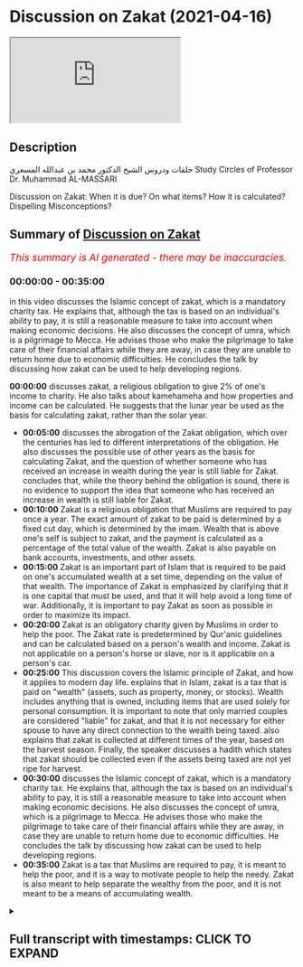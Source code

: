 # Discussion on Zakat (2021-04-16)

<iframe loading='lazy' allow='autoplay' src='https://www.youtube.com/embed/39Vep9aTNa4'></iframe>

## Description

حلقات ودروس الشيخ الدكتور محمد بن عبدالله المسعري
Study Circles of Professor Dr. Muhammad AL-MASSARI

Discussion on Zakat: 
When it is due?
On what items?
How it is calculated?
Dispelling Misconceptions?

## Summary of [Discussion on Zakat](https://www.youtube.com/watch?v=39Vep9aTNa4)


*<span style="color:red; font-size:125%">This summary is AI generated - there may be inaccuracies</span>. [](/)*

### <a onclick="modifyYTiframeseektime('0')">00:00:00</a> - <a onclick="modifyYTiframeseektime('2100')">00:35:00</a>

in this video discusses the Islamic concept of zakat, which is a mandatory charity tax. He explains that, although the tax is based on an individual's ability to pay, it is still a reasonable measure to take into account when making economic decisions. He also discusses the concept of umra, which is a pilgrimage to Mecca. He advises those who make the pilgrimage to take care of their financial affairs while they are away, in case they are unable to return home due to economic difficulties. He concludes the talk by discussing how zakat can be used to help developing regions.

**<a onclick="modifyYTiframeseektime('0')">00:00:00</a>** discusses zakat, a religious obligation to give 2% of one's income to charity. He also talks about kamehameha and how properties and income can be calculated. He suggests that the lunar year be used as the basis for calculating zakat, rather than the solar year.
* **<a onclick="modifyYTiframeseektime('300')">00:05:00</a>** discusses the abrogation of the Zakat obligation, which over the centuries has led to different interpretations of the obligation. He also discusses the possible use of other years as the basis for calculating Zakat, and the question of whether someone who has received an increase in wealth during the year is still liable for Zakat. concludes that, while the theory behind the obligation is sound, there is no evidence to support the idea that someone who has received an increase in wealth is still liable for Zakat.
* **<a onclick="modifyYTiframeseektime('600')">00:10:00</a>** Zakat is a religious obligation that Muslims are required to pay once a year. The exact amount of zakat to be paid is determined by a fixed cut day, which is determined by the imam. Wealth that is above one's self is subject to zakat, and the payment is calculated as a percentage of the total value of the wealth. Zakat is also payable on bank accounts, investments, and other assets.
* **<a onclick="modifyYTiframeseektime('900')">00:15:00</a>** Zakat is an important part of Islam that is required to be paid on one's accumulated wealth at a set time, depending on the value of that wealth. The importance of Zakat is emphasized by clarifying that it is one capital that must be used, and that it will help avoid a long time of war. Additionally, it is important to pay Zakat as soon as possible in order to maximize its impact.
* **<a onclick="modifyYTiframeseektime('1200')">00:20:00</a>** Zakat is an obligatory charity given by Muslims in order to help the poor. The Zakat rate is predetermined by Qur'anic guidelines and can be calculated based on a person's wealth and income. Zakat is not applicable on a person's horse or slave, nor is it applicable on a person's car.
* **<a onclick="modifyYTiframeseektime('1500')">00:25:00</a>** This discussion covers the Islamic principle of Zakat, and how it applies to modern day life. explains that in Islam, zakat is a tax that is paid on "wealth" (assets, such as property, money, or stocks). Wealth includes anything that is owned, including items that are used solely for personal consumption. It is important to note that only married couples are considered "liable" for zakat, and that it is not necessary for either spouse to have any direct connection to the wealth being taxed. also explains that zakat is collected at different times of the year, based on the harvest season. Finally, the speaker discusses a hadith which states that zakat should be collected even if the assets being taxed are not yet ripe for harvest.
* **<a onclick="modifyYTiframeseektime('1800')">00:30:00</a>** discusses the Islamic concept of zakat, which is a mandatory charity tax. He explains that, although the tax is based on an individual's ability to pay, it is still a reasonable measure to take into account when making economic decisions. He also discusses the concept of umra, which is a pilgrimage to Mecca. He advises those who make the pilgrimage to take care of their financial affairs while they are away, in case they are unable to return home due to economic difficulties. He concludes the talk by discussing how zakat can be used to help developing regions.
* **<a onclick="modifyYTiframeseektime('2100')">00:35:00</a>** Zakat is a tax that Muslims are required to pay, it is meant to help the poor, and it is a way to motivate people to help the needy. Zakat is also meant to help separate the wealthy from the poor, and it is not meant to be a means of accumulating wealth.

<details><summary><h2>Full transcript with timestamps: CLICK TO EXPAND</h2></summary>

<a onclick="modifyYTiframeseektime('1')">0:00:01</a> [Music]  
<a onclick="modifyYTiframeseektime('19')">0:00:19</a> okay  
<a onclick="modifyYTiframeseektime('20')">0:00:20</a> okay just everyone inshallah we'll be  
<a onclick="modifyYTiframeseektime('21')">0:00:21</a> starting the stuff here very shortly  
<a onclick="modifyYTiframeseektime('23')">0:00:23</a> uh i have a question from my brother  
<a onclick="modifyYTiframeseektime('25')">0:00:25</a> who's uh a follower of sheikh alias and  
<a onclick="modifyYTiframeseektime('28')">0:00:28</a> sheikh yas has a slightly different take  
<a onclick="modifyYTiframeseektime('30')">0:00:30</a> on when it comes to zakat compared to  
<a onclick="modifyYTiframeseektime('31')">0:00:31</a> yourself um uh  
<a onclick="modifyYTiframeseektime('35')">0:00:35</a> starts on zakai's as you receive it the  
<a onclick="modifyYTiframeseektime('38')">0:00:38</a> zakat  
<a onclick="modifyYTiframeseektime('39')">0:00:39</a> is due so if you got a sum  
<a onclick="modifyYTiframeseektime('42')">0:00:42</a> you risk you pay the amount and  
<a onclick="modifyYTiframeseektime('45')">0:00:45</a> then from then on in perpetuity you  
<a onclick="modifyYTiframeseektime('47')">0:00:47</a> don't need to pay any more zakat on that  
<a onclick="modifyYTiframeseektime('48')">0:00:48</a> amount so say i received 50 grand  
<a onclick="modifyYTiframeseektime('51')">0:00:51</a> i paid the car on it that's it i don't  
<a onclick="modifyYTiframeseektime('53')">0:00:53</a> ever have to pay the card it's like  
<a onclick="modifyYTiframeseektime('55')">0:00:55</a> he likens it to a tax that's this  
<a onclick="modifyYTiframeseektime('57')">0:00:57</a> brother's understanding anyway  
<a onclick="modifyYTiframeseektime('58')">0:00:58</a> i don't know i haven't heard from  
<a onclick="modifyYTiframeseektime('60')">0:01:00</a> checklist myself um  
<a onclick="modifyYTiframeseektime('62')">0:01:02</a> your understanding as far as i i've  
<a onclick="modifyYTiframeseektime('64')">0:01:04</a> understood was that  
<a onclick="modifyYTiframeseektime('65')">0:01:05</a> it's that's that's this understanding  
<a onclick="modifyYTiframeseektime('67')">0:01:07</a> obviously we know by  
<a onclick="modifyYTiframeseektime('71')">0:01:11</a> zakat taraw although they were doing the  
<a onclick="modifyYTiframeseektime('73')">0:01:13</a> the main  
<a onclick="modifyYTiframeseektime('74')">0:01:14</a> the the main wealth of the house or the  
<a onclick="modifyYTiframeseektime('76')">0:01:16</a> time cameras et cetera  
<a onclick="modifyYTiframeseektime('77')">0:01:17</a> but they would do it so let's separate  
<a onclick="modifyYTiframeseektime('79')">0:01:19</a> from the the  
<a onclick="modifyYTiframeseektime('81')">0:01:21</a> the produce or the the things which can  
<a onclick="modifyYTiframeseektime('83')">0:01:23</a> be harvested  
<a onclick="modifyYTiframeseektime('85')">0:01:25</a> yeah that's that's uh plant plants and  
<a onclick="modifyYTiframeseektime('87')">0:01:27</a> so on  
<a onclick="modifyYTiframeseektime('88')">0:01:28</a> the zakah is according to quran the  
<a onclick="modifyYTiframeseektime('89')">0:01:29</a> third is clear  
<a onclick="modifyYTiframeseektime('92')">0:01:32</a> the day you harvest give its new the day  
<a onclick="modifyYTiframeseektime('95')">0:01:35</a> of harvest  
<a onclick="modifyYTiframeseektime('96')">0:01:36</a> meaning upon harvest does not mean  
<a onclick="modifyYTiframeseektime('98')">0:01:38</a> exactly the same day but upon harvesting  
<a onclick="modifyYTiframeseektime('101')">0:01:41</a> yeah  
<a onclick="modifyYTiframeseektime('101')">0:01:41</a> because the harvest could could extend  
<a onclick="modifyYTiframeseektime('103')">0:01:43</a> several days does not mean that you have  
<a onclick="modifyYTiframeseektime('105')">0:01:45</a> uh you harvest over seven days that will  
<a onclick="modifyYTiframeseektime('107')">0:01:47</a> be fair give me the first  
<a onclick="modifyYTiframeseektime('108')">0:01:48</a> first day the the this far the second  
<a onclick="modifyYTiframeseektime('110')">0:01:50</a> day and so on but the total harvest  
<a onclick="modifyYTiframeseektime('112')">0:01:52</a> so it has to be understood a little bit  
<a onclick="modifyYTiframeseektime('114')">0:01:54</a> more flexible so when it's  
<a onclick="modifyYTiframeseektime('116')">0:01:56</a> when it's harvested that's for  
<a onclick="modifyYTiframeseektime('118')">0:01:58</a> agriculture products  
<a onclick="modifyYTiframeseektime('119')">0:01:59</a> some could make us on things which man  
<a onclick="modifyYTiframeseektime('121')">0:02:01</a> uh which one  
<a onclick="modifyYTiframeseektime('122')">0:02:02</a> uh we should which you may harvest or  
<a onclick="modifyYTiframeseektime('125')">0:02:05</a> taken as an  
<a onclick="modifyYTiframeseektime('126')">0:02:06</a> income recurring income weekly or  
<a onclick="modifyYTiframeseektime('128')">0:02:08</a> monthly so but this is a very  
<a onclick="modifyYTiframeseektime('129')">0:02:09</a> very conditional contentious area the  
<a onclick="modifyYTiframeseektime('131')">0:02:11</a> shia i have the point of view that the  
<a onclick="modifyYTiframeseektime('133')">0:02:13</a> fifth of your income  
<a onclick="modifyYTiframeseektime('134')">0:02:14</a> from like from rental and things like  
<a onclick="modifyYTiframeseektime('136')">0:02:16</a> that also the liable of the cargo ships  
<a onclick="modifyYTiframeseektime('138')">0:02:18</a> go to imam  
<a onclick="modifyYTiframeseektime('140')">0:02:20</a> and they argue with the  
<a onclick="modifyYTiframeseektime('155')">0:02:35</a> in the battlefield whatever you gain  
<a onclick="modifyYTiframeseektime('157')">0:02:37</a> from an  
<a onclick="modifyYTiframeseektime('158')">0:02:38</a> operation which can bring something if  
<a onclick="modifyYTiframeseektime('160')">0:02:40</a> it is repeated  
<a onclick="modifyYTiframeseektime('162')">0:02:42</a> because if you if you do a battle you  
<a onclick="modifyYTiframeseektime('163')">0:02:43</a> have a haribo  
<a onclick="modifyYTiframeseektime('166')">0:02:46</a> let's say if you do a rent that's their  
<a onclick="modifyYTiframeseektime('168')">0:02:48</a> fias fiasco  
<a onclick="modifyYTiframeseektime('169')">0:02:49</a> view which someone may agree or disagree  
<a onclick="modifyYTiframeseektime('172')">0:02:52</a> maybe  
<a onclick="modifyYTiframeseektime('172')">0:02:52</a> we leave that for the future to  
<a onclick="modifyYTiframeseektime('175')">0:02:55</a> study that law and enact it yeah so  
<a onclick="modifyYTiframeseektime('178')">0:02:58</a> that's it but  
<a onclick="modifyYTiframeseektime('179')">0:02:59</a> that's definitely the case for the  
<a onclick="modifyYTiframeseektime('181')">0:03:01</a> beauty of the war  
<a onclick="modifyYTiframeseektime('182')">0:03:02</a> good the  
<a onclick="modifyYTiframeseektime('197')">0:03:17</a> now let us go to the issue of kamehameha  
<a onclick="modifyYTiframeseektime('200')">0:03:20</a> et cetera and other  
<a onclick="modifyYTiframeseektime('201')">0:03:21</a> properties and also by by  
<a onclick="modifyYTiframeseektime('205')">0:03:25</a> uh action  
<a onclick="modifyYTiframeseektime('207')">0:03:27</a> [Music]  
<a onclick="modifyYTiframeseektime('210')">0:03:30</a> which is working in commerce and so on  
<a onclick="modifyYTiframeseektime('213')">0:03:33</a> and  
<a onclick="modifyYTiframeseektime('213')">0:03:33</a> uh the question would be what  
<a onclick="modifyYTiframeseektime('217')">0:03:37</a> how how is that the car calculated what  
<a onclick="modifyYTiframeseektime('219')">0:03:39</a> is this  
<a onclick="modifyYTiframeseektime('220')">0:03:40</a> the fact that also descending yearly in  
<a onclick="modifyYTiframeseektime('222')">0:03:42</a> a year in a year cycle  
<a onclick="modifyYTiframeseektime('223')">0:03:43</a> to collect as a car on a daily basis  
<a onclick="modifyYTiframeseektime('225')">0:03:45</a> meaning there's a certain tricks today  
<a onclick="modifyYTiframeseektime('227')">0:03:47</a> to be fixed by imam it doesn't need to  
<a onclick="modifyYTiframeseektime('229')">0:03:49</a> be  
<a onclick="modifyYTiframeseektime('230')">0:03:50</a> yearly meaning essentially the the lunar  
<a onclick="modifyYTiframeseektime('232')">0:03:52</a> year is not the solar yes that's the new  
<a onclick="modifyYTiframeseektime('234')">0:03:54</a> year but there's a difference of eleven  
<a onclick="modifyYTiframeseektime('235')">0:03:55</a> day  
<a onclick="modifyYTiframeseektime('236')">0:03:56</a> maybe in the future it could be a  
<a onclick="modifyYTiframeseektime('238')">0:03:58</a> starting way that we forgive this  
<a onclick="modifyYTiframeseektime('240')">0:04:00</a> difference for eleven days  
<a onclick="modifyYTiframeseektime('241')">0:04:01</a> and and uh make this they can go like  
<a onclick="modifyYTiframeseektime('244')">0:04:04</a> like  
<a onclick="modifyYTiframeseektime('245')">0:04:05</a> more with the solar months which are  
<a onclick="modifyYTiframeseektime('247')">0:04:07</a> related to summer and winter  
<a onclick="modifyYTiframeseektime('248')">0:04:08</a> maybe maybe more better for the economy  
<a onclick="modifyYTiframeseektime('251')">0:04:11</a> that's that's i think is the secondary  
<a onclick="modifyYTiframeseektime('252')">0:04:12</a> point like this  
<a onclick="modifyYTiframeseektime('253')">0:04:13</a> let us stick to the lunar month and the  
<a onclick="modifyYTiframeseektime('256')">0:04:16</a> lunar year  
<a onclick="modifyYTiframeseektime('257')">0:04:17</a> uh the solar year uh which is uh  
<a onclick="modifyYTiframeseektime('260')">0:04:20</a> 12 months uh  
<a onclick="modifyYTiframeseektime('264')">0:04:24</a> which is uh odd because actually 12  
<a onclick="modifyYTiframeseektime('266')">0:04:26</a> months is not a  
<a onclick="modifyYTiframeseektime('281')">0:04:41</a> and the year is also lunar it is 12  
<a onclick="modifyYTiframeseektime('282')">0:04:42</a> months  
<a onclick="modifyYTiframeseektime('287')">0:04:47</a> united  
<a onclick="modifyYTiframeseektime('295')">0:04:55</a> it's established states is the lunar  
<a onclick="modifyYTiframeseektime('296')">0:04:56</a> system so the luna  
<a onclick="modifyYTiframeseektime('298')">0:04:58</a> is a lunar solar system the jews have  
<a onclick="modifyYTiframeseektime('300')">0:05:00</a> been abrogated although it was valid  
<a onclick="modifyYTiframeseektime('302')">0:05:02</a> over the centuries and it is used even  
<a onclick="modifyYTiframeseektime('305')">0:05:05</a> possibly for ashura but there's another  
<a onclick="modifyYTiframeseektime('307')">0:05:07</a> issue  
<a onclick="modifyYTiframeseektime('308')">0:05:08</a> and we have uh  
<a onclick="modifyYTiframeseektime('311')">0:05:11</a> we have other like pure solar years  
<a onclick="modifyYTiframeseektime('313')">0:05:13</a> that's also is not considerable so let  
<a onclick="modifyYTiframeseektime('315')">0:05:15</a> us stick to  
<a onclick="modifyYTiframeseektime('316')">0:05:16</a> say that imam or if there's no imam like  
<a onclick="modifyYTiframeseektime('319')">0:05:19</a> nowadays  
<a onclick="modifyYTiframeseektime('320')">0:05:20</a> you fix for yourself like say i'm going  
<a onclick="modifyYTiframeseektime('322')">0:05:22</a> to bring my zakat on the 20th of ramadan  
<a onclick="modifyYTiframeseektime('324')">0:05:24</a> for example you choose a day and you  
<a onclick="modifyYTiframeseektime('326')">0:05:26</a> stick to it  
<a onclick="modifyYTiframeseektime('327')">0:05:27</a> now the question which is scholars in  
<a onclick="modifyYTiframeseektime('329')">0:05:29</a> time we're struggling with is that  
<a onclick="modifyYTiframeseektime('331')">0:05:31</a> what to do with this good increase like  
<a onclick="modifyYTiframeseektime('332')">0:05:32</a> for example during the year if you have  
<a onclick="modifyYTiframeseektime('334')">0:05:34</a> a  
<a onclick="modifyYTiframeseektime('335')">0:05:35</a> head of camels for example it may  
<a onclick="modifyYTiframeseektime('338')">0:05:38</a> increase there might be  
<a onclick="modifyYTiframeseektime('339')">0:05:39</a> offspring etcetera clearly from the  
<a onclick="modifyYTiframeseektime('341')">0:05:41</a> instructions  
<a onclick="modifyYTiframeseektime('345')">0:05:45</a> is that from five camels one sheep for  
<a onclick="modifyYTiframeseektime('348')">0:05:48</a> this one sheep so they go there and  
<a onclick="modifyYTiframeseektime('350')">0:05:50</a> count  
<a onclick="modifyYTiframeseektime('351')">0:05:51</a> the comments they don't ask how which  
<a onclick="modifyYTiframeseektime('354')">0:05:54</a> one was born  
<a onclick="modifyYTiframeseektime('355')">0:05:55</a> between the beginning without the into  
<a onclick="modifyYTiframeseektime('357')">0:05:57</a> the last year today they don't have the  
<a onclick="modifyYTiframeseektime('359')">0:05:59</a> count existing now  
<a onclick="modifyYTiframeseektime('360')">0:06:00</a> at the zakat game so they they check  
<a onclick="modifyYTiframeseektime('363')">0:06:03</a> what is there  
<a onclick="modifyYTiframeseektime('365')">0:06:05</a> so the issue with some focus was  
<a onclick="modifyYTiframeseektime('366')">0:06:06</a> struggling how to deal with the growth  
<a onclick="modifyYTiframeseektime('368')">0:06:08</a> and the increase of the number of she  
<a onclick="modifyYTiframeseektime('369')">0:06:09</a> because  
<a onclick="modifyYTiframeseektime('370')">0:06:10</a> they said that the cat is only once in a  
<a onclick="modifyYTiframeseektime('371')">0:06:11</a> house one in a year a year  
<a onclick="modifyYTiframeseektime('373')">0:06:13</a> they mistook that that is the money must  
<a onclick="modifyYTiframeseektime('375')">0:06:15</a> be the the money who's liable zakat is  
<a onclick="modifyYTiframeseektime('377')">0:06:17</a> that one which persists  
<a onclick="modifyYTiframeseektime('378')">0:06:18</a> from the beginning from the last day  
<a onclick="modifyYTiframeseektime('381')">0:06:21</a> after the casualty had taken he said  
<a onclick="modifyYTiframeseektime('382')">0:06:22</a> that the qatar last year were taken on  
<a onclick="modifyYTiframeseektime('384')">0:06:24</a> 20th  
<a onclick="modifyYTiframeseektime('385')">0:06:25</a> so from the 21st of ramadan beginning  
<a onclick="modifyYTiframeseektime('387')">0:06:27</a> with zakat here  
<a onclick="modifyYTiframeseektime('388')">0:06:28</a> until the 20th of the next ramadan  
<a onclick="modifyYTiframeseektime('390')">0:06:30</a> that's the cut here so they were  
<a onclick="modifyYTiframeseektime('391')">0:06:31</a> struggling what to do with the increase  
<a onclick="modifyYTiframeseektime('393')">0:06:33</a> which haven't had decreased  
<a onclick="modifyYTiframeseektime('394')">0:06:34</a> this is all no need for it really if the  
<a onclick="modifyYTiframeseektime('397')">0:06:37</a> mother was understood correctly  
<a onclick="modifyYTiframeseektime('399')">0:06:39</a> is that what you have in account at the  
<a onclick="modifyYTiframeseektime('401')">0:06:41</a> zakat they  
<a onclick="modifyYTiframeseektime('402')">0:06:42</a> give the zakat accordingly  
<a onclick="modifyYTiframeseektime('406')">0:06:46</a> really about what has come and what has  
<a onclick="modifyYTiframeseektime('408')">0:06:48</a> gone during the year what is there  
<a onclick="modifyYTiframeseektime('410')">0:06:50</a> so for example maybe you're getting the  
<a onclick="modifyYTiframeseektime('412')">0:06:52</a> uh during the years you're getting  
<a onclick="modifyYTiframeseektime('414')">0:06:54</a> tons of money never ending actually  
<a onclick="modifyYTiframeseektime('418')">0:06:58</a> yes you'll get 150 000 which according  
<a onclick="modifyYTiframeseektime('420')">0:07:00</a> to the theory should  
<a onclick="modifyYTiframeseektime('434')">0:07:14</a> he  
<a onclick="modifyYTiframeseektime('442')">0:07:22</a> a huge amount but it was never reported  
<a onclick="modifyYTiframeseektime('445')">0:07:25</a> that they were liable  
<a onclick="modifyYTiframeseektime('446')">0:07:26</a> why because they receive everything they  
<a onclick="modifyYTiframeseektime('448')">0:07:28</a> give it they spend the talking with in  
<a onclick="modifyYTiframeseektime('449')">0:07:29</a> sharing  
<a onclick="modifyYTiframeseektime('452')">0:07:32</a> so that's that's refused i think by  
<a onclick="modifyYTiframeseektime('454')">0:07:34</a> necessity i'll  
<a onclick="modifyYTiframeseektime('455')">0:07:35</a> check the girl's point of view it's not  
<a onclick="modifyYTiframeseektime('457')">0:07:37</a> founded there is no record  
<a onclick="modifyYTiframeseektime('460')">0:07:40</a> for if the person ever was liable  
<a onclick="modifyYTiframeseektime('463')">0:07:43</a> because he there was nothing remaining  
<a onclick="modifyYTiframeseektime('465')">0:07:45</a> the moment something when it's out  
<a onclick="modifyYTiframeseektime('466')">0:07:46</a> immediately  
<a onclick="modifyYTiframeseektime('467')">0:07:47</a> something is immediately out so the  
<a onclick="modifyYTiframeseektime('470')">0:07:50</a> moment there's a cut moment comes  
<a onclick="modifyYTiframeseektime('472')">0:07:52</a> there's nothing there to you so the  
<a onclick="modifyYTiframeseektime('474')">0:07:54</a> theory that is on the reception  
<a onclick="modifyYTiframeseektime('476')">0:07:56</a> i think it's wrong manifesting all the  
<a onclick="modifyYTiframeseektime('479')">0:07:59</a> history without islam and the sahaba  
<a onclick="modifyYTiframeseektime('480')">0:08:00</a> shows clearly this is if you collect all  
<a onclick="modifyYTiframeseektime('482')">0:08:02</a> the information it's a bit silly  
<a onclick="modifyYTiframeseektime('484')">0:08:04</a> it's not in one habit or nourishes the  
<a onclick="modifyYTiframeseektime('486')">0:08:06</a> problem i think she'll yes  
<a onclick="modifyYTiframeseektime('489')">0:08:09</a> you have to have a narration it does not  
<a onclick="modifyYTiframeseektime('491')">0:08:11</a> take all the  
<a onclick="modifyYTiframeseektime('492')">0:08:12</a> other evidences from sierra and sunnah  
<a onclick="modifyYTiframeseektime('494')">0:08:14</a> and don't take them and  
<a onclick="modifyYTiframeseektime('495')">0:08:15</a> you see the general picture is clear the  
<a onclick="modifyYTiframeseektime('498')">0:08:18</a> process  
<a onclick="modifyYTiframeseektime('499')">0:08:19</a> and most of the sahaba who are really  
<a onclick="modifyYTiframeseektime('500')">0:08:20</a> spending whatever they receive  
<a onclick="modifyYTiframeseektime('502')">0:08:22</a> immediately is wrote like that  
<a onclick="modifyYTiframeseektime('519')">0:08:39</a> it's not level of the foreign although  
<a onclick="modifyYTiframeseektime('520')">0:08:40</a> he received some comments on the enemy  
<a onclick="modifyYTiframeseektime('522')">0:08:42</a> that he gave them as gifts  
<a onclick="modifyYTiframeseektime('524')">0:08:44</a> he bought the couple of of uh jeremiah  
<a onclick="modifyYTiframeseektime('527')">0:08:47</a> just to to give to give him to give him  
<a onclick="modifyYTiframeseektime('530')">0:08:50</a> some money  
<a onclick="modifyYTiframeseektime('531')">0:08:51</a> indirectly and then he reached medina  
<a onclick="modifyYTiframeseektime('533')">0:08:53</a> and it was due that  
<a onclick="modifyYTiframeseektime('535')">0:08:55</a> that that jabber would bring the money  
<a onclick="modifyYTiframeseektime('537')">0:08:57</a> and and  
<a onclick="modifyYTiframeseektime('538')">0:08:58</a> and would give him the comment or that  
<a onclick="modifyYTiframeseektime('541')">0:09:01</a> he'd take the camera for java  
<a onclick="modifyYTiframeseektime('542')">0:09:02</a> and give him the money he gave the money  
<a onclick="modifyYTiframeseektime('544')">0:09:04</a> and then took the camera and said take  
<a onclick="modifyYTiframeseektime('545')">0:09:05</a> the camera as a gift from me  
<a onclick="modifyYTiframeseektime('547')">0:09:07</a> so he wanted to give him money but  
<a onclick="modifyYTiframeseektime('548')">0:09:08</a> covered as a as i said  
<a onclick="modifyYTiframeseektime('550')">0:09:10</a> so he never had my many comments to  
<a onclick="modifyYTiframeseektime('552')">0:09:12</a> please like i think about the shout out  
<a onclick="modifyYTiframeseektime('554')">0:09:14</a> there's  
<a onclick="modifyYTiframeseektime('554')">0:09:14</a> a couple or five comments he had he  
<a onclick="modifyYTiframeseektime('556')">0:09:16</a> never had five games  
<a onclick="modifyYTiframeseektime('559')">0:09:19</a> so the the claim on one reception i  
<a onclick="modifyYTiframeseektime('562')">0:09:22</a> would say  
<a onclick="modifyYTiframeseektime('564')">0:09:24</a> control next water the sense of the car  
<a onclick="modifyYTiframeseektime('567')">0:09:27</a> contracts all  
<a onclick="modifyYTiframeseektime('568')">0:09:28</a> uh relevant mutually corroborating  
<a onclick="modifyYTiframeseektime('571')">0:09:31</a> toronto information that the  
<a onclick="modifyYTiframeseektime('573')">0:09:33</a> the mosaic that the car collection was  
<a onclick="modifyYTiframeseektime('576')">0:09:36</a> going on a yearly basis  
<a onclick="modifyYTiframeseektime('578')">0:09:38</a> to every people now maybe the  
<a onclick="modifyYTiframeseektime('581')">0:09:41</a> the year would differ from people to  
<a onclick="modifyYTiframeseektime('582')">0:09:42</a> people to make a job easier because the  
<a onclick="modifyYTiframeseektime('584')">0:09:44</a> scout police will be working all year so  
<a onclick="modifyYTiframeseektime('586')">0:09:46</a> he goes with these people  
<a onclick="modifyYTiframeseektime('587')">0:09:47</a> it doesn't need to be a ramadan like we  
<a onclick="modifyYTiframeseektime('592')">0:09:52</a> but because we don't have an imam or  
<a onclick="modifyYTiframeseektime('593')">0:09:53</a> someone giving instruction at that time  
<a onclick="modifyYTiframeseektime('595')">0:09:55</a> it seemed to me  
<a onclick="modifyYTiframeseektime('596')">0:09:56</a> come to you how many companies are today  
<a onclick="modifyYTiframeseektime('599')">0:09:59</a> then this tribe or this area  
<a onclick="modifyYTiframeseektime('601')">0:10:01</a> he takes the day this is called  
<a onclick="modifyYTiframeseektime('606')">0:10:06</a> then he goes the next tribe it will be  
<a onclick="modifyYTiframeseektime('607')">0:10:07</a> third in the chamber the next tribe may  
<a onclick="modifyYTiframeseektime('609')">0:10:09</a> be fifth of their circle  
<a onclick="modifyYTiframeseektime('611')">0:10:11</a> and every people will remember exactly  
<a onclick="modifyYTiframeseektime('613')">0:10:13</a> roughly what is the day of the zakah  
<a onclick="modifyYTiframeseektime('614')">0:10:14</a> and they are in the next day and also  
<a onclick="modifyYTiframeseektime('616')">0:10:16</a> they're supported by hadith  
<a onclick="modifyYTiframeseektime('618')">0:10:18</a> said that there's a car on on a joint  
<a onclick="modifyYTiframeseektime('621')">0:10:21</a> uh money or common money if you are a  
<a onclick="modifyYTiframeseektime('623')">0:10:23</a> charitable in a company if you have a  
<a onclick="modifyYTiframeseektime('625')">0:10:25</a> company  
<a onclick="modifyYTiframeseektime('626')">0:10:26</a> there are some prohibited of splitting  
<a onclick="modifyYTiframeseektime('629')">0:10:29</a> the company before the zakat time  
<a onclick="modifyYTiframeseektime('631')">0:10:31</a> to escape the car or notice or joining  
<a onclick="modifyYTiframeseektime('634')">0:10:34</a> money to make a company  
<a onclick="modifyYTiframeseektime('636')">0:10:36</a> to run away from this account because  
<a onclick="modifyYTiframeseektime('638')">0:10:38</a> sometimes you can't join money and then  
<a onclick="modifyYTiframeseektime('641')">0:10:41</a> there's a car will be reduced for  
<a onclick="modifyYTiframeseektime('642')">0:10:42</a> example give you example you may have  
<a onclick="modifyYTiframeseektime('645')">0:10:45</a> um like five  
<a onclick="modifyYTiframeseektime('648')">0:10:48</a> someone have uh six camels uh and uh  
<a onclick="modifyYTiframeseektime('651')">0:10:51</a> five five cameras are five cameras which  
<a onclick="modifyYTiframeseektime('653')">0:10:53</a> means that will work correctly yeah  
<a onclick="modifyYTiframeseektime('654')">0:10:54</a> so each one is like one sheep one sheep  
<a onclick="modifyYTiframeseektime('656')">0:10:56</a> if they put it together  
<a onclick="modifyYTiframeseektime('658')">0:10:58</a> it may become then i think the next step  
<a onclick="modifyYTiframeseektime('660')">0:11:00</a> of the car  
<a onclick="modifyYTiframeseektime('661')">0:11:01</a> is like on more than three times so this  
<a onclick="modifyYTiframeseektime('664')">0:11:04</a> way will be you as a company they arrive  
<a onclick="modifyYTiframeseektime('666')">0:11:06</a> with only one  
<a onclick="modifyYTiframeseektime('666')">0:11:06</a> one sheep if i'm correct in calculation  
<a onclick="modifyYTiframeseektime('669')">0:11:09</a> i have to  
<a onclick="modifyYTiframeseektime('670')">0:11:10</a> divest example and assume that the exam  
<a onclick="modifyYTiframeseektime('671')">0:11:11</a> is correct so in that case it's in their  
<a onclick="modifyYTiframeseektime('673')">0:11:13</a> interest  
<a onclick="modifyYTiframeseektime('674')">0:11:14</a> to it to reduce ezekiel is to join  
<a onclick="modifyYTiframeseektime('676')">0:11:16</a> together establish a company  
<a onclick="modifyYTiframeseektime('678')">0:11:18</a> that's haram that's kabira running away  
<a onclick="modifyYTiframeseektime('680')">0:11:20</a> from the heart  
<a onclick="modifyYTiframeseektime('681')">0:11:21</a> as prohibited meaning there's a due in  
<a onclick="modifyYTiframeseektime('684')">0:11:24</a> the due date  
<a onclick="modifyYTiframeseektime('685')">0:11:25</a> not a reception  
<a onclick="modifyYTiframeseektime('689')">0:11:29</a> that's that's number one or hurry up and  
<a onclick="modifyYTiframeseektime('691')">0:11:31</a> the two  
<a onclick="modifyYTiframeseektime('692')">0:11:32</a> partners they may split the splitting  
<a onclick="modifyYTiframeseektime('694')">0:11:34</a> may be more beneficial for them for  
<a onclick="modifyYTiframeseektime('696')">0:11:36</a> zakah because  
<a onclick="modifyYTiframeseektime('696')">0:11:36</a> together they like for example  
<a onclick="modifyYTiframeseektime('701')">0:11:41</a> two guys having a company this company  
<a onclick="modifyYTiframeseektime('702')">0:11:42</a> is having uh seven camels  
<a onclick="modifyYTiframeseektime('704')">0:11:44</a> and they are or eight cameras and they  
<a onclick="modifyYTiframeseektime('706')">0:11:46</a> are 50 50.  
<a onclick="modifyYTiframeseektime('707')">0:11:47</a> and before they come to this aspect in  
<a onclick="modifyYTiframeseektime('710')">0:11:50</a> the company now  
<a onclick="modifyYTiframeseektime('711')">0:11:51</a> this one takes four companies this one  
<a onclick="modifyYTiframeseektime('712')">0:11:52</a> takes four coming osaka  
<a onclick="modifyYTiframeseektime('714')">0:11:54</a> while as a company they were liable of  
<a onclick="modifyYTiframeseektime('716')">0:11:56</a> one sheep  
<a onclick="modifyYTiframeseektime('718')">0:11:58</a> definitely that so splitting is the most  
<a onclick="modifyYTiframeseektime('720')">0:12:00</a> likely way to escape  
<a onclick="modifyYTiframeseektime('722')">0:12:02</a> but it could be you could consult cases  
<a onclick="modifyYTiframeseektime('724')">0:12:04</a> where joining will make you  
<a onclick="modifyYTiframeseektime('726')">0:12:06</a> less liable or this amount of zika  
<a onclick="modifyYTiframeseektime('729')">0:12:09</a> most of that it will not in most cases  
<a onclick="modifyYTiframeseektime('731')">0:12:11</a> but splitting can very well help  
<a onclick="modifyYTiframeseektime('733')">0:12:13</a> that you go below the example  
<a onclick="modifyYTiframeseektime('736')">0:12:16</a> or does not reach the other stage of  
<a onclick="modifyYTiframeseektime('737')">0:12:17</a> this up  
<a onclick="modifyYTiframeseektime('739')">0:12:19</a> so this is indication that this is you  
<a onclick="modifyYTiframeseektime('741')">0:12:21</a> can join and split  
<a onclick="modifyYTiframeseektime('743')">0:12:23</a> before a certain date to escape the car  
<a onclick="modifyYTiframeseektime('746')">0:12:26</a> and there's a major sense that  
<a onclick="modifyYTiframeseektime('747')">0:12:27</a> obviously running away from zakah has  
<a onclick="modifyYTiframeseektime('749')">0:12:29</a> prohibited that  
<a onclick="modifyYTiframeseektime('751')">0:12:31</a> so i think all evidence is taken  
<a onclick="modifyYTiframeseektime('753')">0:12:33</a> together say one reception is a mistake  
<a onclick="modifyYTiframeseektime('756')">0:12:36</a> for reception is only for harvest that's  
<a onclick="modifyYTiframeseektime('759')">0:12:39</a> when you harvest actually and you weigh  
<a onclick="modifyYTiframeseektime('761')">0:12:41</a> it and get ready packaged  
<a onclick="modifyYTiframeseektime('764')">0:12:44</a> ready for this patch and  
<a onclick="modifyYTiframeseektime('767')">0:12:47</a> uh similar things like what you want to  
<a onclick="modifyYTiframeseektime('770')">0:12:50</a> take  
<a onclick="modifyYTiframeseektime('779')">0:12:59</a> you have a rental property and you gain  
<a onclick="modifyYTiframeseektime('781')">0:13:01</a> a grant then once you receive the rent  
<a onclick="modifyYTiframeseektime('783')">0:13:03</a> that's like the harvest  
<a onclick="modifyYTiframeseektime('784')">0:13:04</a> you have harvested you pay them the  
<a onclick="modifyYTiframeseektime('786')">0:13:06</a> homes to the imam according to their  
<a onclick="modifyYTiframeseektime('788')">0:13:08</a> theory which someone could adopt  
<a onclick="modifyYTiframeseektime('791')">0:13:11</a> that comes to the state obviously only  
<a onclick="modifyYTiframeseektime('793')">0:13:13</a> to the legislative state  
<a onclick="modifyYTiframeseektime('795')">0:13:15</a> [Music]  
<a onclick="modifyYTiframeseektime('796')">0:13:16</a> that's the reason they be only to the  
<a onclick="modifyYTiframeseektime('797')">0:13:17</a> messiah now as a representative of the  
<a onclick="modifyYTiframeseektime('799')">0:13:19</a> hidden imam or something like that  
<a onclick="modifyYTiframeseektime('801')">0:13:21</a> they don't pay for the state because  
<a onclick="modifyYTiframeseektime('802')">0:13:22</a> they don't regard this data  
<a onclick="modifyYTiframeseektime('804')">0:13:24</a> and the legitimacy that's according to  
<a onclick="modifyYTiframeseektime('807')">0:13:27</a> the theory but  
<a onclick="modifyYTiframeseektime('808')">0:13:28</a> the basic point is that in that case is  
<a onclick="modifyYTiframeseektime('813')">0:13:33</a> like harvest that's one exception  
<a onclick="modifyYTiframeseektime('815')">0:13:35</a> because it comes like a harvest like  
<a onclick="modifyYTiframeseektime('816')">0:13:36</a> when something  
<a onclick="modifyYTiframeseektime('817')">0:13:37</a> harvested monthly weekly uh once a year  
<a onclick="modifyYTiframeseektime('820')">0:13:40</a> twice a year harvest gun  
<a onclick="modifyYTiframeseektime('821')">0:13:41</a> most harvests are twice a year we've got  
<a onclick="modifyYTiframeseektime('823')">0:13:43</a> a few houses only once a year many  
<a onclick="modifyYTiframeseektime('824')">0:13:44</a> harvests that's why  
<a onclick="modifyYTiframeseektime('826')">0:13:46</a> even some fertile countries you have to  
<a onclick="modifyYTiframeseektime('827')">0:13:47</a> have this thing so i think we have as  
<a onclick="modifyYTiframeseektime('829')">0:13:49</a> you have this  
<a onclick="modifyYTiframeseektime('830')">0:13:50</a> everything so let's continue the timing  
<a onclick="modifyYTiframeseektime('832')">0:13:52</a> so i think the correct theory  
<a onclick="modifyYTiframeseektime('835')">0:13:55</a> and i think it's almost copper if  
<a onclick="modifyYTiframeseektime('836')">0:13:56</a> someone take all of this comprehensively  
<a onclick="modifyYTiframeseektime('839')">0:13:59</a> is that for things like harvest  
<a onclick="modifyYTiframeseektime('842')">0:14:02</a> or like when we want to receive that's  
<a onclick="modifyYTiframeseektime('844')">0:14:04</a> our  
<a onclick="modifyYTiframeseektime('845')">0:14:05</a> glasses like that other things which  
<a onclick="modifyYTiframeseektime('847')">0:14:07</a> level of zakat like or she cannot deny  
<a onclick="modifyYTiframeseektime('849')">0:14:09</a> on camera et cetera et cetera that's  
<a onclick="modifyYTiframeseektime('851')">0:14:11</a> known by the water  
<a onclick="modifyYTiframeseektime('853')">0:14:13</a> this is upon a fixed cut day  
<a onclick="modifyYTiframeseektime('856')">0:14:16</a> as described by the imam the amount  
<a onclick="modifyYTiframeseektime('859')">0:14:19</a> which is there  
<a onclick="modifyYTiframeseektime('860')">0:14:20</a> you disregarding what has happened  
<a onclick="modifyYTiframeseektime('862')">0:14:22</a> during the year up and down  
<a onclick="modifyYTiframeseektime('863')">0:14:23</a> and this applies for example bank  
<a onclick="modifyYTiframeseektime('865')">0:14:25</a> account you have a bank account  
<a onclick="modifyYTiframeseektime('867')">0:14:27</a> you have some money there during the  
<a onclick="modifyYTiframeseektime('868')">0:14:28</a> year it goes up and down  
<a onclick="modifyYTiframeseektime('870')">0:14:30</a> up and down don't bother about that at  
<a onclick="modifyYTiframeseektime('872')">0:14:32</a> the end of the year  
<a onclick="modifyYTiframeseektime('874')">0:14:34</a> how much is it two and a half percent if  
<a onclick="modifyYTiframeseektime('876')">0:14:36</a> it's above uh  
<a onclick="modifyYTiframeseektime('878')">0:14:38</a> and the service for for individual for  
<a onclick="modifyYTiframeseektime('880')">0:14:40</a> example this bank account may not have  
<a onclick="modifyYTiframeseektime('882')">0:14:42</a> the result which is very unlikely okay  
<a onclick="modifyYTiframeseektime('883')">0:14:43</a> so but it doesn't have that stuff but  
<a onclick="modifyYTiframeseektime('885')">0:14:45</a> you have other words so the total of  
<a onclick="modifyYTiframeseektime('886')">0:14:46</a> your wealth is above yourself  
<a onclick="modifyYTiframeseektime('888')">0:14:48</a> then it is it was a cut liability and  
<a onclick="modifyYTiframeseektime('890')">0:14:50</a> then you take 200  
<a onclick="modifyYTiframeseektime('891')">0:14:51</a> of that let's say you have you have a  
<a onclick="modifyYTiframeseektime('893')">0:14:53</a> bitcoin account  
<a onclick="modifyYTiframeseektime('894')">0:14:54</a> in the day of the zakat you check what  
<a onclick="modifyYTiframeseektime('896')">0:14:56</a> is the price of bitcoin or the average  
<a onclick="modifyYTiframeseektime('898')">0:14:58</a> price of the day order closer throughout  
<a onclick="modifyYTiframeseektime('899')">0:14:59</a> the day something must be admittable  
<a onclick="modifyYTiframeseektime('901')">0:15:01</a> something  
<a onclick="modifyYTiframeseektime('902')">0:15:02</a> because there may be variation in the  
<a onclick="modifyYTiframeseektime('904')">0:15:04</a> day  
<a onclick="modifyYTiframeseektime('905')">0:15:05</a> but let's say some supplies which can be  
<a onclick="modifyYTiframeseektime('909')">0:15:09</a> allocated that day  
<a onclick="modifyYTiframeseektime('910')">0:15:10</a> the average price of the day for example  
<a onclick="modifyYTiframeseektime('911')">0:15:11</a> and exchange i'll calculating that for  
<a onclick="modifyYTiframeseektime('913')">0:15:13</a> you if you want  
<a onclick="modifyYTiframeseektime('914')">0:15:14</a> and then you say aha i had i  
<a onclick="modifyYTiframeseektime('917')">0:15:17</a> mean because you are going to give this  
<a onclick="modifyYTiframeseektime('919')">0:15:19</a> a cut in in  
<a onclick="modifyYTiframeseektime('920')">0:15:20</a> in in dollars for example then the price  
<a onclick="modifyYTiframeseektime('923')">0:15:23</a> is this how many bitcoins  
<a onclick="modifyYTiframeseektime('924')">0:15:24</a> two and a half percent free to rebuild  
<a onclick="modifyYTiframeseektime('927')">0:15:27</a> or  
<a onclick="modifyYTiframeseektime('928')">0:15:28</a> you can create exactly what the bitcoins  
<a onclick="modifyYTiframeseektime('930')">0:15:30</a> are there at that day exactly  
<a onclick="modifyYTiframeseektime('931')">0:15:31</a> and they could have a center they might  
<a onclick="modifyYTiframeseektime('933')">0:15:33</a> pay them as bitcoin if  
<a onclick="modifyYTiframeseektime('935')">0:15:35</a> if if if the receiver of the card are  
<a onclick="modifyYTiframeseektime('938')">0:15:38</a> capable of receiving that if it's a  
<a onclick="modifyYTiframeseektime('939')">0:15:39</a> state for example accepting bitcoin  
<a onclick="modifyYTiframeseektime('941')">0:15:41</a> uh legitimate state obviously or if it  
<a onclick="modifyYTiframeseektime('943')">0:15:43</a> is for example people who  
<a onclick="modifyYTiframeseektime('945')">0:15:45</a> uh uh have received charity from  
<a onclick="modifyYTiframeseektime('948')">0:15:48</a> you which is very poor etcetera etcetera  
<a onclick="modifyYTiframeseektime('952')">0:15:52</a> and they they have a ballot and so on  
<a onclick="modifyYTiframeseektime('954')">0:15:54</a> you can simply  
<a onclick="modifyYTiframeseektime('956')">0:15:56</a> perfectly fine but it is on that day  
<a onclick="modifyYTiframeseektime('959')">0:15:59</a> [Music]  
<a onclick="modifyYTiframeseektime('960')">0:16:00</a> clearly you don't escape in the case of  
<a onclick="modifyYTiframeseektime('963')">0:16:03</a> bitcoin others you cannot escape how  
<a onclick="modifyYTiframeseektime('965')">0:16:05</a> you're going to escape  
<a onclick="modifyYTiframeseektime('966')">0:16:06</a> change it in  
<a onclick="modifyYTiframeseektime('972')">0:16:12</a> so it's very difficult to escape the  
<a onclick="modifyYTiframeseektime('974')">0:16:14</a> only way to escape is to  
<a onclick="modifyYTiframeseektime('975')">0:16:15</a> to gift to someone and therefore this  
<a onclick="modifyYTiframeseektime('977')">0:16:17</a> most people would not be that stupid to  
<a onclick="modifyYTiframeseektime('979')">0:16:19</a> escape the cat by giving the whole money  
<a onclick="modifyYTiframeseektime('981')">0:16:21</a> to someone else  
<a onclick="modifyYTiframeseektime('982')">0:16:22</a> that does not sound very but it could  
<a onclick="modifyYTiframeseektime('984')">0:16:24</a> happen if someone does it to the  
<a onclick="modifyYTiframeseektime('985')">0:16:25</a> intention  
<a onclick="modifyYTiframeseektime('985')">0:16:25</a> to skip the card it's simple he's  
<a onclick="modifyYTiframeseektime('987')">0:16:27</a> committing  
<a onclick="modifyYTiframeseektime('991')">0:16:31</a> so you don't give to your children  
<a onclick="modifyYTiframeseektime('992')">0:16:32</a> before there's a cut time some of that  
<a onclick="modifyYTiframeseektime('994')">0:16:34</a> so that you escape the car  
<a onclick="modifyYTiframeseektime('996')">0:16:36</a> but they will be liable of zakat  
<a onclick="modifyYTiframeseektime('997')">0:16:37</a> obviously even if they are under age  
<a onclick="modifyYTiframeseektime('999')">0:16:39</a> with because it's on the money  
<a onclick="modifyYTiframeseektime('1000')">0:16:40</a> not on the uh not on the uh on your own  
<a onclick="modifyYTiframeseektime('1004')">0:16:44</a> age  
<a onclick="modifyYTiframeseektime('1004')">0:16:44</a> it's not like salah so that is obligated  
<a onclick="modifyYTiframeseektime('1006')">0:16:46</a> only when you come out of the page but  
<a onclick="modifyYTiframeseektime('1009')">0:16:49</a> oh there is many evidences for that just  
<a onclick="modifyYTiframeseektime('1010')">0:16:50</a> give me shall one examine  
<a onclick="modifyYTiframeseektime('1012')">0:16:52</a> this that said whoever is a guardian or  
<a onclick="modifyYTiframeseektime('1015')">0:16:55</a> a  
<a onclick="modifyYTiframeseektime('1015')">0:16:55</a> manager of the wealth of  
<a onclick="modifyYTiframeseektime('1019')">0:16:59</a> a team or an orphan should invest in it  
<a onclick="modifyYTiframeseektime('1022')">0:17:02</a> wisely  
<a onclick="modifyYTiframeseektime('1023')">0:17:03</a> according to uh so-called in the west  
<a onclick="modifyYTiframeseektime('1025')">0:17:05</a> they called the prudent power  
<a onclick="modifyYTiframeseektime('1026')">0:17:06</a> invested like the provided man who is so  
<a onclick="modifyYTiframeseektime('1029')">0:17:09</a> cautious and so  
<a onclick="modifyYTiframeseektime('1031')">0:17:11</a> meticulous investing as if it's your  
<a onclick="modifyYTiframeseektime('1033')">0:17:13</a> money the opposite  
<a onclick="modifyYTiframeseektime('1034')">0:17:14</a> but no more allah will not require you  
<a onclick="modifyYTiframeseektime('1036')">0:17:16</a> more than that your best are your best  
<a onclick="modifyYTiframeseektime('1038')">0:17:18</a> judgment as a product  
<a onclick="modifyYTiframeseektime('1041')">0:17:21</a> why otherwise  
<a onclick="modifyYTiframeseektime('1044')">0:17:24</a> the cat may eat it away because if you  
<a onclick="modifyYTiframeseektime('1046')">0:17:26</a> have an old friend like of too many  
<a onclick="modifyYTiframeseektime('1047')">0:17:27</a> years  
<a onclick="modifyYTiframeseektime('1048')">0:17:28</a> and you inherited some amount of money  
<a onclick="modifyYTiframeseektime('1050')">0:17:30</a> he will come out of age by  
<a onclick="modifyYTiframeseektime('1051')">0:17:31</a> 16 17 18 so he can give his money for  
<a onclick="modifyYTiframeseektime('1054')">0:17:34</a> their own management  
<a onclick="modifyYTiframeseektime('1054')">0:17:34</a> that's 15 years if 15 years every year  
<a onclick="modifyYTiframeseektime('1057')">0:17:37</a> two and a half years at one hour to go  
<a onclick="modifyYTiframeseektime('1058')">0:17:38</a> on a person  
<a onclick="modifyYTiframeseektime('1059')">0:17:39</a> imagine how much were they made fair  
<a onclick="modifyYTiframeseektime('1061')">0:17:41</a> though the money is gone  
<a onclick="modifyYTiframeseektime('1062')">0:17:42</a> so invest it so that's the other will  
<a onclick="modifyYTiframeseektime('1064')">0:17:44</a> not eat it away  
<a onclick="modifyYTiframeseektime('1070')">0:17:50</a> what are some questions related to this  
<a onclick="modifyYTiframeseektime('1072')">0:17:52</a> um there's a couple of questions related  
<a onclick="modifyYTiframeseektime('1073')">0:17:53</a> to this so my understanding previously  
<a onclick="modifyYTiframeseektime('1075')">0:17:55</a> was that it's unused wealth  
<a onclick="modifyYTiframeseektime('1076')">0:17:56</a> everyone in classical figures no there's  
<a onclick="modifyYTiframeseektime('1079')">0:17:59</a> no there's that's  
<a onclick="modifyYTiframeseektime('1080')">0:18:00</a> not true it says unused or used this is  
<a onclick="modifyYTiframeseektime('1082')">0:18:02</a> one one one reason for the zakah because  
<a onclick="modifyYTiframeseektime('1084')">0:18:04</a> it's one capital  
<a onclick="modifyYTiframeseektime('1085')">0:18:05</a> that you have to use the wealth  
<a onclick="modifyYTiframeseektime('1086')">0:18:06</a> otherwise will be evaporated  
<a onclick="modifyYTiframeseektime('1088')">0:18:08</a> with time it will avoid a long time 40  
<a onclick="modifyYTiframeseektime('1090')">0:18:10</a> years but it will be gone  
<a onclick="modifyYTiframeseektime('1092')">0:18:12</a> so if you do can't spot the golds having  
<a onclick="modifyYTiframeseektime('1094')">0:18:14</a> and some and some in some cave or some  
<a onclick="modifyYTiframeseektime('1096')">0:18:16</a> place  
<a onclick="modifyYTiframeseektime('1098')">0:18:18</a> expecting that the coming to end ten  
<a onclick="modifyYTiframeseektime('1100')">0:18:20</a> twenty years will be international  
<a onclick="modifyYTiframeseektime('1101')">0:18:21</a> conflict and china will have problems  
<a onclick="modifyYTiframeseektime('1103')">0:18:23</a> with russia and russia  
<a onclick="modifyYTiframeseektime('1104')">0:18:24</a> probably with america and so on we'll  
<a onclick="modifyYTiframeseektime('1105')">0:18:25</a> have 20 years maybe of war  
<a onclick="modifyYTiframeseektime('1107')">0:18:27</a> and and you are afraid you are a  
<a onclick="modifyYTiframeseektime('1109')">0:18:29</a> billionaire they want to keep that full  
<a onclick="modifyYTiframeseektime('1110')">0:18:30</a> of austerity  
<a onclick="modifyYTiframeseektime('1111')">0:18:31</a> then you lock that gold in some place  
<a onclick="modifyYTiframeseektime('1113')">0:18:33</a> for 20 years  
<a onclick="modifyYTiframeseektime('1115')">0:18:35</a> half of it will become better it must be  
<a onclick="modifyYTiframeseektime('1118')">0:18:38</a> even is unused besides kansas it said  
<a onclick="modifyYTiframeseektime('1122')">0:18:42</a> but even if you say that if you give  
<a onclick="modifyYTiframeseektime('1124')">0:18:44</a> this a cut it's not fantastic  
<a onclick="modifyYTiframeseektime('1127')">0:18:47</a> what means for example say for example  
<a onclick="modifyYTiframeseektime('1129')">0:18:49</a> someone was unemployed and they had  
<a onclick="modifyYTiframeseektime('1131')">0:18:51</a> 50 quid at the beginning of the year  
<a onclick="modifyYTiframeseektime('1135')">0:18:55</a> we finished that topic not beginning at  
<a onclick="modifyYTiframeseektime('1137')">0:18:57</a> the day of zakah  
<a onclick="modifyYTiframeseektime('1138')">0:18:58</a> okay okay so it doesn't matter whatever  
<a onclick="modifyYTiframeseektime('1140')">0:19:00</a> say you have 50 at the beginning  
<a onclick="modifyYTiframeseektime('1142')">0:19:02</a> as i said maybe during the year you  
<a onclick="modifyYTiframeseektime('1143')">0:19:03</a> received one billion and you decided to  
<a onclick="modifyYTiframeseektime('1145')">0:19:05</a> figure it away and share it  
<a onclick="modifyYTiframeseektime('1146')">0:19:06</a> at the end of the year you are not  
<a onclick="modifyYTiframeseektime('1148')">0:19:08</a> liable okay so it's just whatever date  
<a onclick="modifyYTiframeseektime('1150')">0:19:10</a> you fix  
<a onclick="modifyYTiframeseektime('1151')">0:19:11</a> at the desert day and how long do you  
<a onclick="modifyYTiframeseektime('1153')">0:19:13</a> have to pay it so for example in this  
<a onclick="modifyYTiframeseektime('1155')">0:19:15</a> instance for example  
<a onclick="modifyYTiframeseektime('1156')">0:19:16</a> with bitcoin and removing from it is  
<a onclick="modifyYTiframeseektime('1159')">0:19:19</a> immediately on your  
<a onclick="modifyYTiframeseektime('1160')">0:19:20</a> limb in your obligation at the day that  
<a onclick="modifyYTiframeseektime('1162')">0:19:22</a> was the price  
<a onclick="modifyYTiframeseektime('1163')">0:19:23</a> you recall that and then you pay it as  
<a onclick="modifyYTiframeseektime('1165')">0:19:25</a> soon as you can okay  
<a onclick="modifyYTiframeseektime('1168')">0:19:28</a> if it is for example if you decide that  
<a onclick="modifyYTiframeseektime('1169')">0:19:29</a> i am going two and a half percent of my  
<a onclick="modifyYTiframeseektime('1171')">0:19:31</a> bitcoin as bitcoin  
<a onclick="modifyYTiframeseektime('1173')">0:19:33</a> holla says bitcoin if you delay and  
<a onclick="modifyYTiframeseektime('1175')">0:19:35</a> bitcoin goes in the  
<a onclick="modifyYTiframeseektime('1177')">0:19:37</a> that's that's that's it that's it  
<a onclick="modifyYTiframeseektime('1178')">0:19:38</a> bitcoin has gone up it's not your action  
<a onclick="modifyYTiframeseektime('1180')">0:19:40</a> it's allah's actually in the market it  
<a onclick="modifyYTiframeseektime('1182')">0:19:42</a> has gone down bad luck  
<a onclick="modifyYTiframeseektime('1184')">0:19:44</a> or should derive the poor so you should  
<a onclick="modifyYTiframeseektime('1186')">0:19:46</a> not delay so that prices may be  
<a onclick="modifyYTiframeseektime('1188')">0:19:48</a> go up and down you should pay it  
<a onclick="modifyYTiframeseektime('1192')">0:19:52</a> there's an issue here with exchange as  
<a onclick="modifyYTiframeseektime('1193')">0:19:53</a> well isn't it so if bitcoin has its own  
<a onclick="modifyYTiframeseektime('1196')">0:19:56</a> intrinsic value  
<a onclick="modifyYTiframeseektime('1197')">0:19:57</a> then things will go up and down  
<a onclick="modifyYTiframeseektime('1198')">0:19:58</a> according to it so are you are you are  
<a onclick="modifyYTiframeseektime('1201')">0:20:01</a> you  
<a onclick="modifyYTiframeseektime('1201')">0:20:01</a> what do you have  
<a onclick="modifyYTiframeseektime('1208')">0:20:08</a> yeah okay let us have the price of  
<a onclick="modifyYTiframeseektime('1210')">0:20:10</a> victoria  
<a onclick="modifyYTiframeseektime('1211')">0:20:11</a> the price goes around during the day we  
<a onclick="modifyYTiframeseektime('1213')">0:20:13</a> have to define a reasonable price for  
<a onclick="modifyYTiframeseektime('1215')">0:20:15</a> that day  
<a onclick="modifyYTiframeseektime('1216')">0:20:16</a> one person will definitely say okay i  
<a onclick="modifyYTiframeseektime('1218')">0:20:18</a> will take 12 noon  
<a onclick="modifyYTiframeseektime('1220')">0:20:20</a> universal time that's a reasonable case  
<a onclick="modifyYTiframeseektime('1222')">0:20:22</a> but  
<a onclick="modifyYTiframeseektime('1223')">0:20:23</a> no no i don't think you understand the  
<a onclick="modifyYTiframeseektime('1225')">0:20:25</a> point i'm trying to make the point that  
<a onclick="modifyYTiframeseektime('1226')">0:20:26</a> i'm trying to make is that  
<a onclick="modifyYTiframeseektime('1228')">0:20:28</a> at the moment when we talk about the  
<a onclick="modifyYTiframeseektime('1229')">0:20:29</a> value of bitcoin normally it's measured  
<a onclick="modifyYTiframeseektime('1231')">0:20:31</a> against the us dollar isn't it  
<a onclick="modifyYTiframeseektime('1234')">0:20:34</a> it's really about one immediate output  
<a onclick="modifyYTiframeseektime('1235')">0:20:35</a> yeah yes okay  
<a onclick="modifyYTiframeseektime('1237')">0:20:37</a> so it's basically just you have to have  
<a onclick="modifyYTiframeseektime('1238')">0:20:38</a> a consistent thing so if you do two  
<a onclick="modifyYTiframeseektime('1239')">0:20:39</a> dollars  
<a onclick="modifyYTiframeseektime('1242')">0:20:42</a> you do it in bitcoin you give it out as  
<a onclick="modifyYTiframeseektime('1243')">0:20:43</a> bitcoin  
<a onclick="modifyYTiframeseektime('1245')">0:20:45</a> authority give me your wallet yeah of  
<a onclick="modifyYTiframeseektime('1248')">0:20:48</a> course  
<a onclick="modifyYTiframeseektime('1249')">0:20:49</a> the only thing is if you're doing it as  
<a onclick="modifyYTiframeseektime('1250')">0:20:50</a> bitcoin this is interesting then because  
<a onclick="modifyYTiframeseektime('1253')">0:20:53</a> does the value of bitcoin itself  
<a onclick="modifyYTiframeseektime('1255')">0:20:55</a> intrinsically go up and down  
<a onclick="modifyYTiframeseektime('1257')">0:20:57</a> you don't know that's the thing it means  
<a onclick="modifyYTiframeseektime('1262')">0:21:02</a> there's some open questions it doesn't  
<a onclick="modifyYTiframeseektime('1263')">0:21:03</a> it doesn't matter the same the same with  
<a onclick="modifyYTiframeseektime('1265')">0:21:05</a> gold and silver when you give it a gold  
<a onclick="modifyYTiframeseektime('1266')">0:21:06</a> does gold going up and down  
<a onclick="modifyYTiframeseektime('1268')">0:21:08</a> you would say yes dividing up on mining  
<a onclick="modifyYTiframeseektime('1270')">0:21:10</a> and rarity and things like that yeah  
<a onclick="modifyYTiframeseektime('1272')">0:21:12</a> that's true but then you  
<a onclick="modifyYTiframeseektime('1273')">0:21:13</a> just have to give the percentage isn't  
<a onclick="modifyYTiframeseektime('1274')">0:21:14</a> it okay  
<a onclick="modifyYTiframeseektime('1288')">0:21:28</a> i take the money fixed as double they  
<a onclick="modifyYTiframeseektime('1291')">0:21:31</a> yeah  
<a onclick="modifyYTiframeseektime('1292')">0:21:32</a> what i'm saying is the better the better  
<a onclick="modifyYTiframeseektime('1293')">0:21:33</a> thing to do is as a percentage let's  
<a onclick="modifyYTiframeseektime('1295')">0:21:35</a> just say  
<a onclick="modifyYTiframeseektime('1295')">0:21:35</a> you have 100 grams of gold right and  
<a onclick="modifyYTiframeseektime('1297')">0:21:37</a> then it's two and you're above the nuts  
<a onclick="modifyYTiframeseektime('1299')">0:21:39</a> if you pay  
<a onclick="modifyYTiframeseektime('1300')">0:21:40</a> uh two and a half grams it's the same  
<a onclick="modifyYTiframeseektime('1303')">0:21:43</a> with bitcoins you have a hundred  
<a onclick="modifyYTiframeseektime('1304')">0:21:44</a> bitcoins you pay two points  
<a onclick="modifyYTiframeseektime('1305')">0:21:45</a> because it doesn't become practical then  
<a onclick="modifyYTiframeseektime('1308')">0:21:48</a> you pay the equivalent of two and a half  
<a onclick="modifyYTiframeseektime('1310')">0:21:50</a> at the moment of payment because you're  
<a onclick="modifyYTiframeseektime('1313')">0:21:53</a> handing it for example  
<a onclick="modifyYTiframeseektime('1314')">0:21:54</a> you say i send you two and up two half a  
<a onclick="modifyYTiframeseektime('1316')">0:21:56</a> gram of gold this grams your two i have  
<a onclick="modifyYTiframeseektime('1318')">0:21:58</a> tons of gold here  
<a onclick="modifyYTiframeseektime('1320')">0:22:00</a> it's clumsy i cannot have a tractor and  
<a onclick="modifyYTiframeseektime('1321')">0:22:01</a> they can't get it et cetera  
<a onclick="modifyYTiframeseektime('1323')">0:22:03</a> i will give you the equivalent today  
<a onclick="modifyYTiframeseektime('1329')">0:22:09</a> just quickly check is this is this an  
<a onclick="modifyYTiframeseektime('1331')">0:22:11</a> aside on zakat or is this related to the  
<a onclick="modifyYTiframeseektime('1332')">0:22:12</a> theory of the ayah  
<a onclick="modifyYTiframeseektime('1336')">0:22:16</a> okay i was thinking are we giving to  
<a onclick="modifyYTiframeseektime('1337')">0:22:17</a> zero okay it's question hey i just  
<a onclick="modifyYTiframeseektime('1340')">0:22:20</a> needed to know  
<a onclick="modifyYTiframeseektime('1341')">0:22:21</a> thank you so that's for the correct  
<a onclick="modifyYTiframeseektime('1343')">0:22:23</a> point  
<a onclick="modifyYTiframeseektime('1344')">0:22:24</a> is the day now what is exempt say use  
<a onclick="modifyYTiframeseektime('1347')">0:22:27</a> the unused this is nonsense even a  
<a onclick="modifyYTiframeseektime('1348')">0:22:28</a> question of jewelry unknown jewellery  
<a onclick="modifyYTiframeseektime('1350')">0:22:30</a> these are gold also have value in every  
<a onclick="modifyYTiframeseektime('1352')">0:22:32</a> position you are  
<a onclick="modifyYTiframeseektime('1353')">0:22:33</a> the exception is the following said  
<a onclick="modifyYTiframeseektime('1356')">0:22:36</a> there is no no no zakah on the muslim  
<a onclick="modifyYTiframeseektime('1360')">0:22:40</a> muslim on his horse and his slave  
<a onclick="modifyYTiframeseektime('1363')">0:22:43</a> so it's he accept one horse and one  
<a onclick="modifyYTiframeseektime('1365')">0:22:45</a> slave  
<a onclick="modifyYTiframeseektime('1367')">0:22:47</a> from that we can deduce now there's no  
<a onclick="modifyYTiframeseektime('1369')">0:22:49</a> zakat on your one car  
<a onclick="modifyYTiframeseektime('1371')">0:22:51</a> but you have 10 cars you pay on the nine  
<a onclick="modifyYTiframeseektime('1375')">0:22:55</a> this is the wealth  
<a onclick="modifyYTiframeseektime('1379')">0:22:59</a> only that one car exam and the one car  
<a onclick="modifyYTiframeseektime('1382')">0:23:02</a> who should you would really like a horse  
<a onclick="modifyYTiframeseektime('1383')">0:23:03</a> for boiling back  
<a onclick="modifyYTiframeseektime('1384')">0:23:04</a> and things like that and avid is a slave  
<a onclick="modifyYTiframeseektime('1386')">0:23:06</a> servant and you will have no slaves now  
<a onclick="modifyYTiframeseektime('1389')">0:23:09</a> maybe you could say  
<a onclick="modifyYTiframeseektime('1390')">0:23:10</a> we could also by by  
<a onclick="modifyYTiframeseektime('1393')">0:23:13</a> talking at the logic and maybe assuming  
<a onclick="modifyYTiframeseektime('1395')">0:23:15</a> that at the time of  
<a onclick="modifyYTiframeseektime('1396')">0:23:16</a> nobody had really everyone has his own  
<a onclick="modifyYTiframeseektime('1399')">0:23:19</a> house on him  
<a onclick="modifyYTiframeseektime('1400')">0:23:20</a> lives by his own family also in his  
<a onclick="modifyYTiframeseektime('1402')">0:23:22</a> house there's no evidence that they  
<a onclick="modifyYTiframeseektime('1404')">0:23:24</a> people were were asked to evaluate their  
<a onclick="modifyYTiframeseektime('1406')">0:23:26</a> houses and pay  
<a onclick="modifyYTiframeseektime('1408')">0:23:28</a> or one piece of land we should intend to  
<a onclick="modifyYTiframeseektime('1410')">0:23:30</a> build the house in the future while you  
<a onclick="modifyYTiframeseektime('1411')">0:23:31</a> are not paying red  
<a onclick="modifyYTiframeseektime('1412')">0:23:32</a> that that's maybe except so the  
<a onclick="modifyYTiframeseektime('1414')">0:23:34</a> exception is very little only  
<a onclick="modifyYTiframeseektime('1416')">0:23:36</a> let's go live in this recipe come and  
<a onclick="modifyYTiframeseektime('1418')">0:23:38</a> show the comments you could say also the  
<a onclick="modifyYTiframeseektime('1420')">0:23:40</a> house  
<a onclick="modifyYTiframeseektime('1421')">0:23:41</a> definitely they basically in the tenses  
<a onclick="modifyYTiframeseektime('1422')">0:23:42</a> of the household exam we are not going  
<a onclick="modifyYTiframeseektime('1424')">0:23:44</a> to evaluate  
<a onclick="modifyYTiframeseektime('1425')">0:23:45</a> television we are going to live evaluate  
<a onclick="modifyYTiframeseektime('1428')">0:23:48</a> a french article but this is also most  
<a onclick="modifyYTiframeseektime('1430')">0:23:50</a> circular laws  
<a onclick="modifyYTiframeseektime('1431')">0:23:51</a> do such an exemption even in the case of  
<a onclick="modifyYTiframeseektime('1433')">0:23:53</a> bankruptcy for example in britain  
<a onclick="modifyYTiframeseektime('1435')">0:23:55</a> if the bankruptcy manager comes to your  
<a onclick="modifyYTiframeseektime('1437')">0:23:57</a> house knock at the door  
<a onclick="modifyYTiframeseektime('1439')">0:23:59</a> he comes if he finds second immediately  
<a onclick="modifyYTiframeseektime('1440')">0:24:00</a> takes the secret television  
<a onclick="modifyYTiframeseektime('1442')">0:24:02</a> he leaves one for you two three fridges  
<a onclick="modifyYTiframeseektime('1444')">0:24:04</a> he take  
<a onclick="modifyYTiframeseektime('1445')">0:24:05</a> leaves one and take two you have in the  
<a onclick="modifyYTiframeseektime('1448')">0:24:08</a> house maybe several computers for every  
<a onclick="modifyYTiframeseektime('1450')">0:24:10</a> kid and so on when there's one extra  
<a onclick="modifyYTiframeseektime('1451')">0:24:11</a> computer sitting there  
<a onclick="modifyYTiframeseektime('1452')">0:24:12</a> humming they don't know it's too much i  
<a onclick="modifyYTiframeseektime('1454')">0:24:14</a> will take that to to pay the debt  
<a onclick="modifyYTiframeseektime('1458')">0:24:18</a> that this will go with pennies or  
<a onclick="modifyYTiframeseektime('1459')">0:24:19</a> nothing but that's what that's the way  
<a onclick="modifyYTiframeseektime('1461')">0:24:21</a> it works  
<a onclick="modifyYTiframeseektime('1461')">0:24:21</a> which is very easy what's the rational  
<a onclick="modifyYTiframeseektime('1463')">0:24:23</a> way of evaluating the  
<a onclick="modifyYTiframeseektime('1465')">0:24:25</a> like for example when morale was  
<a onclick="modifyYTiframeseektime('1467')">0:24:27</a> bankrupt it was a very generous man he  
<a onclick="modifyYTiframeseektime('1468')">0:24:28</a> was giving all that he getting in  
<a onclick="modifyYTiframeseektime('1470')">0:24:30</a> and then the letters sued him he's not  
<a onclick="modifyYTiframeseektime('1473')">0:24:33</a> playing us  
<a onclick="modifyYTiframeseektime('1474')">0:24:34</a> and asked why to bring everything and  
<a onclick="modifyYTiframeseektime('1476')">0:24:36</a> they wanted over to take his results and  
<a onclick="modifyYTiframeseektime('1478')">0:24:38</a> leave him something to cover himself  
<a onclick="modifyYTiframeseektime('1480')">0:24:40</a> you cannot make them naked  
<a onclick="modifyYTiframeseektime('1484')">0:24:44</a> meaning they are basic think basically  
<a onclick="modifyYTiframeseektime('1485')">0:24:45</a> neutrinos you could say also these are  
<a onclick="modifyYTiframeseektime('1487')">0:24:47</a> reasonably  
<a onclick="modifyYTiframeseektime('1487')">0:24:47</a> except from zakah in that sense  
<a onclick="modifyYTiframeseektime('1491')">0:24:51</a> that's it the personal system is the  
<a onclick="modifyYTiframeseektime('1493')">0:24:53</a> exception the exception is very minimal  
<a onclick="modifyYTiframeseektime('1496')">0:24:56</a> if you see you can't you can't even  
<a onclick="modifyYTiframeseektime('1498')">0:24:58</a> analyze it's logically an exception in  
<a onclick="modifyYTiframeseektime('1500')">0:25:00</a> case of god the silver  
<a onclick="modifyYTiframeseektime('1501')">0:25:01</a> belongs and what is not saved and islam  
<a onclick="modifyYTiframeseektime('1503')">0:25:03</a> nowadays  
<a onclick="modifyYTiframeseektime('1504')">0:25:04</a> how much was it it was 20 mythical i  
<a onclick="modifyYTiframeseektime('1506')">0:25:06</a> think about 80 grand  
<a onclick="modifyYTiframeseektime('1508')">0:25:08</a> do you remember the number  
<a onclick="modifyYTiframeseektime('1513')">0:25:13</a> is that the muscle with us  
<a onclick="modifyYTiframeseektime('1517')">0:25:17</a> i think he's on me  
<a onclick="modifyYTiframeseektime('1521')">0:25:21</a> he may have just walked away okay uh  
<a onclick="modifyYTiframeseektime('1524')">0:25:24</a> okay  
<a onclick="modifyYTiframeseektime('1525')">0:25:25</a> if you see that maybe like 400 500  
<a onclick="modifyYTiframeseektime('1528')">0:25:28</a> pounds a bigger club it's a very small  
<a onclick="modifyYTiframeseektime('1530')">0:25:30</a> amount  
<a onclick="modifyYTiframeseektime('1532')">0:25:32</a> almost nobody is capable that's for  
<a onclick="modifyYTiframeseektime('1534')">0:25:34</a> available cash  
<a onclick="modifyYTiframeseektime('1537')">0:25:37</a> so you could say the exception would be  
<a onclick="modifyYTiframeseektime('1538')">0:25:38</a> very very much one car  
<a onclick="modifyYTiframeseektime('1540')">0:25:40</a> obviously in the case there were but  
<a onclick="modifyYTiframeseektime('1542')">0:25:42</a> someone could say we have to cast one  
<a onclick="modifyYTiframeseektime('1544')">0:25:44</a> for  
<a onclick="modifyYTiframeseektime('1544')">0:25:44</a> for the family for the wife and father  
<a onclick="modifyYTiframeseektime('1547')">0:25:47</a> but this is  
<a onclick="modifyYTiframeseektime('1547')">0:25:47</a> this does not come as an issue with the  
<a onclick="modifyYTiframeseektime('1549')">0:25:49</a> islamic law because the car which is  
<a onclick="modifyYTiframeseektime('1551')">0:25:51</a> owned by the wife  
<a onclick="modifyYTiframeseektime('1551')">0:25:51</a> or given to the wife for the household  
<a onclick="modifyYTiframeseektime('1554')">0:25:54</a> as part of the household supporters on  
<a onclick="modifyYTiframeseektime('1556')">0:25:56</a> even barcoding here name is haircut and  
<a onclick="modifyYTiframeseektime('1559')">0:25:59</a> she has her own zakat and his own  
<a onclick="modifyYTiframeseektime('1560')">0:26:00</a> ability she has nothing to do with the  
<a onclick="modifyYTiframeseektime('1561')">0:26:01</a> husband  
<a onclick="modifyYTiframeseektime('1562')">0:26:02</a> anyway well we're talking about islamic  
<a onclick="modifyYTiframeseektime('1564')">0:26:04</a> law not western where husband and wife  
<a onclick="modifyYTiframeseektime('1566')">0:26:06</a> are  
<a onclick="modifyYTiframeseektime('1566')">0:26:06</a> like having a mixed poverty that's not  
<a onclick="modifyYTiframeseektime('1568')">0:26:08</a> the way islamical works  
<a onclick="modifyYTiframeseektime('1570')">0:26:10</a> so each one is liable if the catholicism  
<a onclick="modifyYTiframeseektime('1572')">0:26:12</a> there's no way they can merge and  
<a onclick="modifyYTiframeseektime('1574')">0:26:14</a> understand and destroy unless they do a  
<a onclick="modifyYTiframeseektime('1576')">0:26:16</a> specific combative specific way  
<a onclick="modifyYTiframeseektime('1578')">0:26:18</a> then they have the injunction they  
<a onclick="modifyYTiframeseektime('1579')">0:26:19</a> should not split or join to escape  
<a onclick="modifyYTiframeseektime('1582')">0:26:22</a> that's all like you could do a company  
<a onclick="modifyYTiframeseektime('1585')">0:26:25</a> with your neighbor or someone even  
<a onclick="modifyYTiframeseektime('1586')">0:26:26</a> overseas  
<a onclick="modifyYTiframeseektime('1588')">0:26:28</a> then you are not you have no right to  
<a onclick="modifyYTiframeseektime('1589')">0:26:29</a> split that they have to run away from  
<a onclick="modifyYTiframeseektime('1591')">0:26:31</a> zakat  
<a onclick="modifyYTiframeseektime('1591')">0:26:31</a> then the company is having its own  
<a onclick="modifyYTiframeseektime('1595')">0:26:35</a> his own personal entity this personality  
<a onclick="modifyYTiframeseektime('1598')">0:26:38</a> is liable of zakat also  
<a onclick="modifyYTiframeseektime('1599')">0:26:39</a> the sharika is liable on its wealth  
<a onclick="modifyYTiframeseektime('1602')">0:26:42</a> according to  
<a onclick="modifyYTiframeseektime('1603')">0:26:43</a> the third entity  
<a onclick="modifyYTiframeseektime('1607')">0:26:47</a> then you calculate all things you can  
<a onclick="modifyYTiframeseektime('1610')">0:26:50</a> also  
<a onclick="modifyYTiframeseektime('1611')">0:26:51</a> with charity for example the one car  
<a onclick="modifyYTiframeseektime('1613')">0:26:53</a> exclude maybe the  
<a onclick="modifyYTiframeseektime('1614')">0:26:54</a> the residency building or the share of  
<a onclick="modifyYTiframeseektime('1616')">0:26:56</a> the company things like that  
<a onclick="modifyYTiframeseektime('1617')">0:26:57</a> that's obvious in the future because  
<a onclick="modifyYTiframeseektime('1620')">0:27:00</a> life in our economy have become more  
<a onclick="modifyYTiframeseektime('1621')">0:27:01</a> complicated there are  
<a onclick="modifyYTiframeseektime('1623')">0:27:03</a> there are residency or addresses of the  
<a onclick="modifyYTiframeseektime('1625')">0:27:05</a> company some of them are owned and not  
<a onclick="modifyYTiframeseektime('1627')">0:27:07</a> owned all these things  
<a onclick="modifyYTiframeseektime('1628')">0:27:08</a> but that can be worked out the future  
<a onclick="modifyYTiframeseektime('1630')">0:27:10</a> will be able to work the money the  
<a onclick="modifyYTiframeseektime('1631')">0:27:11</a> principle is clear  
<a onclick="modifyYTiframeseektime('1632')">0:27:12</a> i think that will clarify everything all  
<a onclick="modifyYTiframeseektime('1634')">0:27:14</a> the issue entire past were discussing  
<a onclick="modifyYTiframeseektime('1636')">0:27:16</a> about  
<a onclick="modifyYTiframeseektime('1636')">0:27:16</a> what to do with the growth you may start  
<a onclick="modifyYTiframeseektime('1639')">0:27:19</a> they understood that when a year passed  
<a onclick="modifyYTiframeseektime('1643')">0:27:23</a> they thought like they thought here  
<a onclick="modifyYTiframeseektime('1644')">0:27:24</a> passed is in the same amount  
<a onclick="modifyYTiframeseektime('1648')">0:27:28</a> next year at the zakat day you check  
<a onclick="modifyYTiframeseektime('1650')">0:27:30</a> what's how many  
<a onclick="modifyYTiframeseektime('1651')">0:27:31</a> how many sheep you have you may have  
<a onclick="modifyYTiframeseektime('1653')">0:27:33</a> started a hundred  
<a onclick="modifyYTiframeseektime('1655')">0:27:35</a> it might be a very blessed year with  
<a onclick="modifyYTiframeseektime('1657')">0:27:37</a> rains  
<a onclick="modifyYTiframeseektime('1658')">0:27:38</a> and many bears and so on and you end  
<a onclick="modifyYTiframeseektime('1660')">0:27:40</a> with 130.  
<a onclick="modifyYTiframeseektime('1661')">0:27:41</a> in between it was a hundred hundred five  
<a onclick="modifyYTiframeseektime('1663')">0:27:43</a> hundred ten you don't bother about that  
<a onclick="modifyYTiframeseektime('1666')">0:27:46</a> day it is period  
<a onclick="modifyYTiframeseektime('1669')">0:27:49</a> that's it and all of them including the  
<a onclick="modifyYTiframeseektime('1671')">0:27:51</a> the born ones  
<a onclick="modifyYTiframeseektime('1673')">0:27:53</a> the one who's not born at that day or  
<a onclick="modifyYTiframeseektime('1675')">0:27:55</a> before they are not counted  
<a onclick="modifyYTiframeseektime('1677')">0:27:57</a> and the belly is not limited of course  
<a onclick="modifyYTiframeseektime('1682')">0:28:02</a> except in the caterpillar which is  
<a onclick="modifyYTiframeseektime('1683')">0:28:03</a> something different even for pregnant  
<a onclick="modifyYTiframeseektime('1686')">0:28:06</a> women who brings the cattle  
<a onclick="modifyYTiframeseektime('1687')">0:28:07</a> for the further for the for the what  
<a onclick="modifyYTiframeseektime('1690')">0:28:10</a> they have in their  
<a onclick="modifyYTiframeseektime('1690')">0:28:10</a> in anything that's this is something  
<a onclick="modifyYTiframeseektime('1707')">0:28:27</a> so i think that's it was all the  
<a onclick="modifyYTiframeseektime('1708')">0:28:28</a> question the more details and  
<a onclick="modifyYTiframeseektime('1710')">0:28:30</a> how to make it fine and streamlined i  
<a onclick="modifyYTiframeseektime('1712')">0:28:32</a> think that the statue  
<a onclick="modifyYTiframeseektime('1714')">0:28:34</a> should do that the probable islamic  
<a onclick="modifyYTiframeseektime('1715')">0:28:35</a> state should do that then also  
<a onclick="modifyYTiframeseektime('1718')">0:28:38</a> for example ordered when it was in the  
<a onclick="modifyYTiframeseektime('1721')">0:28:41</a> way of taboo it was the time of  
<a onclick="modifyYTiframeseektime('1724')">0:28:44</a> near nearly the time of uh harif  
<a onclick="modifyYTiframeseektime('1727')">0:28:47</a> they called the harvest of dates  
<a onclick="modifyYTiframeseektime('1730')">0:28:50</a> and from the name that name came the  
<a onclick="modifyYTiframeseektime('1732')">0:28:52</a> name the name of the  
<a onclick="modifyYTiframeseektime('1734')">0:28:54</a> of the autumn autumn is also because in  
<a onclick="modifyYTiframeseektime('1736')">0:28:56</a> the hadith time you start  
<a onclick="modifyYTiframeseektime('1738')">0:28:58</a> essentially clicking taking the the  
<a onclick="modifyYTiframeseektime('1742')">0:29:02</a> or completing the taking of the day  
<a onclick="modifyYTiframeseektime('1744')">0:29:04</a> thing so they passed on up  
<a onclick="modifyYTiframeseektime('1746')">0:29:06</a> on a plantation and they looked around  
<a onclick="modifyYTiframeseektime('1749')">0:29:09</a> the employer  
<a onclick="modifyYTiframeseektime('1751')">0:29:11</a> make your estimation how much is this  
<a onclick="modifyYTiframeseektime('1754')">0:29:14</a> yeah how much it will be harvested from  
<a onclick="modifyYTiframeseektime('1756')">0:29:16</a> that in in september  
<a onclick="modifyYTiframeseektime('1758')">0:29:18</a> and everyone and they wrote it i  
<a onclick="modifyYTiframeseektime('1761')">0:29:21</a> estimate this and this i'm told that  
<a onclick="modifyYTiframeseektime('1763')">0:29:23</a> the owner of corner without telling him  
<a onclick="modifyYTiframeseektime('1766')">0:29:26</a> obviously the estimation  
<a onclick="modifyYTiframeseektime('1768')">0:29:28</a> record everything exactly when they came  
<a onclick="modifyYTiframeseektime('1771')">0:29:31</a> back because they rely on estimation  
<a onclick="modifyYTiframeseektime('1775')">0:29:35</a> when they came back they asked him all  
<a onclick="modifyYTiframeseektime('1778')">0:29:38</a> estimation of except estimation of water  
<a onclick="modifyYTiframeseektime('1780')">0:29:40</a> was exact but by revelation but  
<a onclick="modifyYTiframeseektime('1783')">0:29:43</a> independent of that  
<a onclick="modifyYTiframeseektime('1784')">0:29:44</a> and another hadith he said when you  
<a onclick="modifyYTiframeseektime('1787')">0:29:47</a> when when you go in a house because  
<a onclick="modifyYTiframeseektime('1789')">0:29:49</a> sometimes they go and do  
<a onclick="modifyYTiframeseektime('1790')">0:29:50</a> to estimation before it is almost mature  
<a onclick="modifyYTiframeseektime('1794')">0:29:54</a> but not really so they make house  
<a onclick="modifyYTiframeseektime('1795')">0:29:55</a> and based on that horse he accounts the  
<a onclick="modifyYTiframeseektime('1798')">0:29:58</a> man  
<a onclick="modifyYTiframeseektime('1800')">0:30:00</a> the cat collector with his own  
<a onclick="modifyYTiframeseektime('1801')">0:30:01</a> estimation he doesn't try to rely on the  
<a onclick="modifyYTiframeseektime('1803')">0:30:03</a> bank account because you cannot stand  
<a onclick="modifyYTiframeseektime('1805')">0:30:05</a> there and check everyone for  
<a onclick="modifyYTiframeseektime('1807')">0:30:07</a> weighing us on that you can at least  
<a onclick="modifyYTiframeseektime('1808')">0:30:08</a> estimate understand for example  
<a onclick="modifyYTiframeseektime('1810')">0:30:10</a> agricultural america would say this year  
<a onclick="modifyYTiframeseektime('1812')">0:30:12</a> we expect so many tons of wheat  
<a onclick="modifyYTiframeseektime('1814')">0:30:14</a> because of the area and satellite  
<a onclick="modifyYTiframeseektime('1815')">0:30:15</a> observation that's that's a bad  
<a onclick="modifyYTiframeseektime('1817')">0:30:17</a> estimation  
<a onclick="modifyYTiframeseektime('1818')">0:30:18</a> can do economical decision here  
<a onclick="modifyYTiframeseektime('1821')">0:30:21</a> said if you if you go to these these  
<a onclick="modifyYTiframeseektime('1824')">0:30:24</a> these  
<a onclick="modifyYTiframeseektime('1825')">0:30:25</a> these or casualties the country uh farms  
<a onclick="modifyYTiframeseektime('1829')">0:30:29</a> and so on  
<a onclick="modifyYTiframeseektime('1830')">0:30:30</a> uh make your cars and then take a  
<a onclick="modifyYTiframeseektime('1832')">0:30:32</a> quarter  
<a onclick="modifyYTiframeseektime('1833')">0:30:33</a> reduce it by quarter or even by a third  
<a onclick="modifyYTiframeseektime('1836')">0:30:36</a> so that leave them  
<a onclick="modifyYTiframeseektime('1837')">0:30:37</a> leave that for them for eating and leave  
<a onclick="modifyYTiframeseektime('1839')">0:30:39</a> for their guests because in the halftime  
<a onclick="modifyYTiframeseektime('1841')">0:30:41</a> many friends and family come put their  
<a onclick="modifyYTiframeseektime('1843')">0:30:43</a> tents in there  
<a onclick="modifyYTiframeseektime('1844')">0:30:44</a> and enjoy immediately take from the tree  
<a onclick="modifyYTiframeseektime('1846')">0:30:46</a> water even without washing  
<a onclick="modifyYTiframeseektime('1848')">0:30:48</a> directly so leave something with that  
<a onclick="modifyYTiframeseektime('1850')">0:30:50</a> and then account him for that what is  
<a onclick="modifyYTiframeseektime('1851')">0:30:51</a> with the reduction so there is a  
<a onclick="modifyYTiframeseektime('1853')">0:30:53</a> possibility of deduction out of mercy  
<a onclick="modifyYTiframeseektime('1855')">0:30:55</a> out of conservation  
<a onclick="modifyYTiframeseektime('1856')">0:30:56</a> and the islamic state will be able to  
<a onclick="modifyYTiframeseektime('1858')">0:30:58</a> put that in informal  
<a onclick="modifyYTiframeseektime('1859')">0:30:59</a> and in a proper way for various areas  
<a onclick="modifyYTiframeseektime('1864')">0:31:04</a> like for example accepting uh like your  
<a onclick="modifyYTiframeseektime('1867')">0:31:07</a> own house we are living in  
<a onclick="modifyYTiframeseektime('1869')">0:31:09</a> there there would be a discount that  
<a onclick="modifyYTiframeseektime('1870')">0:31:10</a> this cup will not be arbitrary and  
<a onclick="modifyYTiframeseektime('1872')">0:31:12</a> you'll buy  
<a onclick="modifyYTiframeseektime('1872')">0:31:12</a> a balance of 1 billion dollars and say i  
<a onclick="modifyYTiframeseektime('1876')">0:31:16</a> am accepting that no no  
<a onclick="modifyYTiframeseektime('1878')">0:31:18</a> most muslim they get exception of one  
<a onclick="modifyYTiframeseektime('1881')">0:31:21</a> million maybe a very pound or a hundred  
<a onclick="modifyYTiframeseektime('1883')">0:31:23</a> thousand  
<a onclick="modifyYTiframeseektime('1883')">0:31:23</a> that's a plus of luxurious good enough  
<a onclick="modifyYTiframeseektime('1885')">0:31:25</a> house for you size your family  
<a onclick="modifyYTiframeseektime('1887')">0:31:27</a> the rest is liable come on it doesn't  
<a onclick="modifyYTiframeseektime('1889')">0:31:29</a> work like that  
<a onclick="modifyYTiframeseektime('1890')">0:31:30</a> say it's my house it's like my slave i  
<a onclick="modifyYTiframeseektime('1892')">0:31:32</a> like my car or you  
<a onclick="modifyYTiframeseektime('1893')">0:31:33</a> you have a ferrari and you want five  
<a onclick="modifyYTiframeseektime('1895')">0:31:35</a> half a million exceptions come on most  
<a onclick="modifyYTiframeseektime('1897')">0:31:37</a> people are like separately  
<a onclick="modifyYTiframeseektime('1898')">0:31:38</a> they have twenty five twenty five thirty  
<a onclick="modifyYTiframeseektime('1901')">0:31:41</a> and give  
<a onclick="modifyYTiframeseektime('1901')">0:31:41</a> up to four fifty forty thousand mercedes  
<a onclick="modifyYTiframeseektime('1904')">0:31:44</a> things like that but they don't come  
<a onclick="modifyYTiframeseektime('1905')">0:31:45</a> with a ferrari  
<a onclick="modifyYTiframeseektime('1906')">0:31:46</a> or or or rolls-royce and ask for  
<a onclick="modifyYTiframeseektime('1909')">0:31:49</a> exemption things like that you have to  
<a onclick="modifyYTiframeseektime('1910')">0:31:50</a> evaluate it and just deduct some of it  
<a onclick="modifyYTiframeseektime('1912')">0:31:52</a> evaluate that market and deduct a  
<a onclick="modifyYTiframeseektime('1915')">0:31:55</a> reasonable deduction  
<a onclick="modifyYTiframeseektime('1916')">0:31:56</a> up to 50 for example or something like  
<a onclick="modifyYTiframeseektime('1918')">0:31:58</a> that giving you some reasonable way for  
<a onclick="modifyYTiframeseektime('1921')">0:32:01</a> people to you  
<a onclick="modifyYTiframeseektime('1922')">0:32:02</a> know people will be developed not  
<a onclick="modifyYTiframeseektime('1923')">0:32:03</a> everyone have a car of 8 000 some most  
<a onclick="modifyYTiframeseektime('1925')">0:32:05</a> people will have about 15 20  
<a onclick="modifyYTiframeseektime('1926')">0:32:06</a> 25 000 things like that that's the only  
<a onclick="modifyYTiframeseektime('1929')">0:32:09</a> card always you write down there's a cut  
<a onclick="modifyYTiframeseektime('1931')">0:32:11</a> or you can't  
<a onclick="modifyYTiframeseektime('1931')">0:32:11</a> go the installment and not things like  
<a onclick="modifyYTiframeseektime('1934')">0:32:14</a> that all that can be worked out these  
<a onclick="modifyYTiframeseektime('1935')">0:32:15</a> fine points  
<a onclick="modifyYTiframeseektime('1937')">0:32:17</a> these are fine the same way that he  
<a onclick="modifyYTiframeseektime('1939')">0:32:19</a> wrote the legislation and then there  
<a onclick="modifyYTiframeseektime('1941')">0:32:21</a> will be always  
<a onclick="modifyYTiframeseektime('1942')">0:32:22</a> some in this technicality some loopholes  
<a onclick="modifyYTiframeseektime('1944')">0:32:24</a> and some people who are not really  
<a onclick="modifyYTiframeseektime('1946')">0:32:26</a> happy to pay zakat or when obsidian was  
<a onclick="modifyYTiframeseektime('1948')">0:32:28</a> there to look for all the goods would  
<a onclick="modifyYTiframeseektime('1950')">0:32:30</a> happen  
<a onclick="modifyYTiframeseektime('1950')">0:32:30</a> that's natural that doesn't refute that  
<a onclick="modifyYTiframeseektime('1952')">0:32:32</a> the basic prison is correct  
<a onclick="modifyYTiframeseektime('1955')">0:32:35</a> good but that's i think the theory that  
<a onclick="modifyYTiframeseektime('1958')">0:32:38</a> is on reception is all  
<a onclick="modifyYTiframeseektime('1959')">0:32:39</a> it's only for harvest or baganima or  
<a onclick="modifyYTiframeseektime('1962')">0:32:42</a> similar things but animal is actually  
<a onclick="modifyYTiframeseektime('1964')">0:32:44</a> something else but but  
<a onclick="modifyYTiframeseektime('1968')">0:32:48</a> if you if you regard the homosexuals of  
<a onclick="modifyYTiframeseektime('1970')">0:32:50</a> this type as because they're  
<a onclick="modifyYTiframeseektime('1971')">0:32:51</a> meant to make a fierce i love yourself  
<a onclick="modifyYTiframeseektime('1974')">0:32:54</a> also  
<a onclick="modifyYTiframeseektime('1975')">0:32:55</a> possibly reasonable considerations uh it  
<a onclick="modifyYTiframeseektime('1977')">0:32:57</a> will  
<a onclick="modifyYTiframeseektime('1979')">0:32:59</a> look look at an example uh people from  
<a onclick="modifyYTiframeseektime('1982')">0:33:02</a> yemen  
<a onclick="modifyYTiframeseektime('1983')">0:33:03</a> the writers and past we would pass them  
<a onclick="modifyYTiframeseektime('1984')">0:33:04</a> in medina while they're going for  
<a onclick="modifyYTiframeseektime('1986')">0:33:06</a> jihadis  
<a onclick="modifyYTiframeseektime('1987')">0:33:07</a> and they told medicine  
<a onclick="modifyYTiframeseektime('1990')">0:33:10</a> we our most livelihood is from  
<a onclick="modifyYTiframeseektime('1993')">0:33:13</a> harvesting  
<a onclick="modifyYTiframeseektime('1994')">0:33:14</a> um uh honey  
<a onclick="modifyYTiframeseektime('1997')">0:33:17</a> from the mountains and so on they know  
<a onclick="modifyYTiframeseektime('1999')">0:33:19</a> whether the bees and so on  
<a onclick="modifyYTiframeseektime('2000')">0:33:20</a> that area is progressive with the best  
<a onclick="modifyYTiframeseektime('2002')">0:33:22</a> honey in the world there for the  
<a onclick="modifyYTiframeseektime('2004')">0:33:24</a> sake of the and so on their tree and all  
<a onclick="modifyYTiframeseektime('2006')">0:33:26</a> these things  
<a onclick="modifyYTiframeseektime('2007')">0:33:27</a> and this is our livelihood take out the  
<a onclick="modifyYTiframeseektime('2010')">0:33:30</a> castle didn't hear anything  
<a onclick="modifyYTiframeseektime('2013')">0:33:33</a> but this is our livelihood we must have  
<a onclick="modifyYTiframeseektime('2016')">0:33:36</a> he says well we must pay for it and they  
<a onclick="modifyYTiframeseektime('2018')">0:33:38</a> decided we pay attention  
<a onclick="modifyYTiframeseektime('2020')">0:33:40</a> because they are not they compared to  
<a onclick="modifyYTiframeseektime('2022')">0:33:42</a> harvesting  
<a onclick="modifyYTiframeseektime('2024')">0:33:44</a> uh well because the harvest the  
<a onclick="modifyYTiframeseektime('2026')">0:33:46</a> indication of agricultural product the  
<a onclick="modifyYTiframeseektime('2028')">0:33:48</a> harvest if it is  
<a onclick="modifyYTiframeseektime('2029')">0:33:49</a> irrigated by the by the heaven without  
<a onclick="modifyYTiframeseektime('2031')">0:33:51</a> any effort on your side  
<a onclick="modifyYTiframeseektime('2032')">0:33:52</a> it is ten percent tenth if it's  
<a onclick="modifyYTiframeseektime('2035')">0:33:55</a> dedicated fully with with the effort and  
<a onclick="modifyYTiframeseektime('2037')">0:33:57</a> and the buckets and so on and machine  
<a onclick="modifyYTiframeseektime('2039')">0:33:59</a> and bombs and so on nowadays etc it is  
<a onclick="modifyYTiframeseektime('2042')">0:34:02</a> five percent  
<a onclick="modifyYTiframeseektime('2043')">0:34:03</a> and in between as as proportionally  
<a onclick="modifyYTiframeseektime('2045')">0:34:05</a> reasonable  
<a onclick="modifyYTiframeseektime('2046')">0:34:06</a> so they say we don't do anything except  
<a onclick="modifyYTiframeseektime('2048')">0:34:08</a> if you have the effort going up or down  
<a onclick="modifyYTiframeseektime('2050')">0:34:10</a> similar to the  
<a onclick="modifyYTiframeseektime('2050')">0:34:10</a> farmer plowing and doing the work but  
<a onclick="modifyYTiframeseektime('2054')">0:34:14</a> the the bees are grazing by themselves  
<a onclick="modifyYTiframeseektime('2056')">0:34:16</a> they're going through the forest  
<a onclick="modifyYTiframeseektime('2057')">0:34:17</a> so we are not we are not delegating or  
<a onclick="modifyYTiframeseektime('2059')">0:34:19</a> doing anything else ten percent is good  
<a onclick="modifyYTiframeseektime('2061')">0:34:21</a> and they insist that they give a trauma  
<a onclick="modifyYTiframeseektime('2062')">0:34:22</a> tomorrow accept it see if this is from  
<a onclick="modifyYTiframeseektime('2065')">0:34:25</a> you by your own free world he could not  
<a onclick="modifyYTiframeseektime('2066')">0:34:26</a> possibly analytically understand that  
<a onclick="modifyYTiframeseektime('2069')">0:34:29</a> but the people was  
<a onclick="modifyYTiframeseektime('2070')">0:34:30</a> in this point they were better than  
<a onclick="modifyYTiframeseektime('2071')">0:34:31</a> normal this is like like how  
<a onclick="modifyYTiframeseektime('2074')">0:34:34</a> we we go regularly and harvest like that  
<a onclick="modifyYTiframeseektime('2076')">0:34:36</a> twice a year  
<a onclick="modifyYTiframeseektime('2077')">0:34:37</a> any time we get it we pay 10 percent  
<a onclick="modifyYTiframeseektime('2080')">0:34:40</a> otherwise we feel we are guilty we are  
<a onclick="modifyYTiframeseektime('2081')">0:34:41</a> not giving  
<a onclick="modifyYTiframeseektime('2082')">0:34:42</a> giving giving there's a cardio in our  
<a onclick="modifyYTiframeseektime('2085')">0:34:45</a> habits also it's not agriculture product  
<a onclick="modifyYTiframeseektime('2087')">0:34:47</a> so that i think that comparison their  
<a onclick="modifyYTiframeseektime('2089')">0:34:49</a> understanding is is better than almost  
<a onclick="modifyYTiframeseektime('2091')">0:34:51</a> and accept and accept it and they  
<a onclick="modifyYTiframeseektime('2093')">0:34:53</a> present that region  
<a onclick="modifyYTiframeseektime('2094')">0:34:54</a> and it became like a habit to establish  
<a onclick="modifyYTiframeseektime('2096')">0:34:56</a> after that so i think  
<a onclick="modifyYTiframeseektime('2098')">0:34:58</a> in fact the proportion of zakat on the  
<a onclick="modifyYTiframeseektime('2100')">0:35:00</a> topics  
<a onclick="modifyYTiframeseektime('2103')">0:35:03</a> [Music]  
<a onclick="modifyYTiframeseektime('2113')">0:35:13</a> [Music]  
<a onclick="modifyYTiframeseektime('2115')">0:35:15</a> in matters of cameras and so on we see  
<a onclick="modifyYTiframeseektime('2116')">0:35:16</a> the main wealth of ali  
<a onclick="modifyYTiframeseektime('2118')">0:35:18</a> but didn't specify other things because  
<a onclick="modifyYTiframeseektime('2119')">0:35:19</a> it was not and most people were just  
<a onclick="modifyYTiframeseektime('2122')">0:35:22</a> harvesting or were  
<a onclick="modifyYTiframeseektime('2123')">0:35:23</a> having shiva's owners barely anyone was  
<a onclick="modifyYTiframeseektime('2125')">0:35:25</a> commercial people  
<a onclick="modifyYTiframeseektime('2127')">0:35:27</a> and the time omar escaly that he  
<a onclick="modifyYTiframeseektime('2129')">0:35:29</a> established that for the commercial  
<a onclick="modifyYTiframeseektime('2131')">0:35:31</a> people  
<a onclick="modifyYTiframeseektime('2131')">0:35:31</a> on on that but they're not part of their  
<a onclick="modifyYTiframeseektime('2134')">0:35:34</a> direct possession  
<a onclick="modifyYTiframeseektime('2136')">0:35:36</a> all you have to do is i think this is  
<a onclick="modifyYTiframeseektime('2138')">0:35:38</a> for the future statement  
<a onclick="modifyYTiframeseektime('2140')">0:35:40</a> but i'm certain that they show that on  
<a onclick="modifyYTiframeseektime('2142')">0:35:42</a> or reception for money and from good is  
<a onclick="modifyYTiframeseektime('2144')">0:35:44</a> by the mistake  
<a onclick="modifyYTiframeseektime('2146')">0:35:46</a> that you'll see 50 000 and then you pay  
<a onclick="modifyYTiframeseektime('2148')">0:35:48</a> that one half percent and then the rest  
<a onclick="modifyYTiframeseektime('2149')">0:35:49</a> is  
<a onclick="modifyYTiframeseektime('2150')">0:35:50</a> perfectly that's not true and you could  
<a onclick="modifyYTiframeseektime('2153')">0:35:53</a> also refuse some sense of the zakah one  
<a onclick="modifyYTiframeseektime('2154')">0:35:54</a> of them  
<a onclick="modifyYTiframeseektime('2159')">0:35:59</a> is to force you to invest to prevent  
<a onclick="modifyYTiframeseektime('2161')">0:36:01</a> hoarding money should not sit either  
<a onclick="modifyYTiframeseektime('2163')">0:36:03</a> should work  
<a onclick="modifyYTiframeseektime('2164')">0:36:04</a> it should go and work islam prohibits  
<a onclick="modifyYTiframeseektime('2167')">0:36:07</a> that work by itself  
<a onclick="modifyYTiframeseektime('2168')">0:36:08</a> imaginary and collecting interest  
<a onclick="modifyYTiframeseektime('2171')">0:36:11</a> becoming a debt  
<a onclick="modifyYTiframeseektime('2172')">0:36:12</a> with a debt liability and secured by  
<a onclick="modifyYTiframeseektime('2174')">0:36:14</a> mortgages that's prohibited  
<a onclick="modifyYTiframeseektime('2175')">0:36:15</a> so it will work well to do business to  
<a onclick="modifyYTiframeseektime('2178')">0:36:18</a> that good students  
<a onclick="modifyYTiframeseektime('2179')">0:36:19</a> or eight one hundred percent two hundred  
<a onclick="modifyYTiframeseektime('2181')">0:36:21</a> percent until it  
<a onclick="modifyYTiframeseektime('2182')">0:36:22</a> evaporates in forty years the other  
<a onclick="modifyYTiframeseektime('2184')">0:36:24</a> guilty one  
<a onclick="modifyYTiframeseektime('2186')">0:36:26</a> this will run you is forced to work  
<a onclick="modifyYTiframeseektime('2189')">0:36:29</a> reasonable force not an excessive force  
<a onclick="modifyYTiframeseektime('2191')">0:36:31</a> 200 is not very forceful  
<a onclick="modifyYTiframeseektime('2194')">0:36:34</a> it will not force you to work with your  
<a onclick="modifyYTiframeseektime('2195')">0:36:35</a> friction if you have a piece of land  
<a onclick="modifyYTiframeseektime('2196')">0:36:36</a> which is what you are waiting for  
<a onclick="modifyYTiframeseektime('2198')">0:36:38</a> to appreciate you may endure five years  
<a onclick="modifyYTiframeseektime('2199')">0:36:39</a> but you have to market to the market  
<a onclick="modifyYTiframeseektime('2201')">0:36:41</a> what's the market value now take three  
<a onclick="modifyYTiframeseektime('2204')">0:36:44</a> three year quotations from expats  
<a onclick="modifyYTiframeseektime('2206')">0:36:46</a> and pay the cut every year and you can  
<a onclick="modifyYTiframeseektime('2209')">0:36:49</a> tolerate that if you think this area is  
<a onclick="modifyYTiframeseektime('2210')">0:36:50</a> prospering in the future you can hold  
<a onclick="modifyYTiframeseektime('2212')">0:36:52</a> back  
<a onclick="modifyYTiframeseektime('2212')">0:36:52</a> and it may appreciate but you can't hold  
<a onclick="modifyYTiframeseektime('2215')">0:36:55</a> at the infinitive  
<a onclick="modifyYTiframeseektime('2216')">0:36:56</a> and keep it like that no  
<a onclick="modifyYTiframeseektime('2219')">0:36:59</a> because we'll evaporate ultimately or it  
<a onclick="modifyYTiframeseektime('2222')">0:37:02</a> will eat some  
<a onclick="modifyYTiframeseektime('2222')">0:37:02</a> other income okay i think i think we  
<a onclick="modifyYTiframeseektime('2225')">0:37:05</a> will cover the  
<a onclick="modifyYTiframeseektime('2226')">0:37:06</a> general principle and also what is the  
<a onclick="modifyYTiframeseektime('2228')">0:37:08</a> philosophy one of the  
<a onclick="modifyYTiframeseektime('2230')">0:37:10</a> more important history of zakat and so  
<a onclick="modifyYTiframeseektime('2232')">0:37:12</a> on and the inheritance that  
<a onclick="modifyYTiframeseektime('2233')">0:37:13</a> the division inheritance is to speak  
<a onclick="modifyYTiframeseektime('2235')">0:37:15</a> well and spread it and force it to  
<a onclick="modifyYTiframeseektime('2237')">0:37:17</a> separate  
<a onclick="modifyYTiframeseektime('2238')">0:37:18</a> in a gentle and reasonable force not  
<a onclick="modifyYTiframeseektime('2241')">0:37:21</a> excessive  
<a onclick="modifyYTiframeseektime('2242')">0:37:22</a> like confiscation there are the  
<a onclick="modifyYTiframeseektime('2243')">0:37:23</a> commonest way nor it is the capitalist  
<a onclick="modifyYTiframeseektime('2246')">0:37:26</a> way you can hold things that keep it for  
<a onclick="modifyYTiframeseektime('2247')">0:37:27</a> all eternities  
<a onclick="modifyYTiframeseektime('2248')">0:37:28</a> that's that's not that's not going to  
<a onclick="modifyYTiframeseektime('2250')">0:37:30</a> work in the islamic system  
<a onclick="modifyYTiframeseektime('2252')">0:37:32</a> so at least over a generation wealth  
<a onclick="modifyYTiframeseektime('2254')">0:37:34</a> will  
<a onclick="modifyYTiframeseektime('2256')">0:37:36</a> it doesn't stick in one place and  
<a onclick="modifyYTiframeseektime('2259')">0:37:39</a> definitely the inheritance through  
<a onclick="modifyYTiframeseektime('2261')">0:37:41</a> the spirit according to the inheritance  
<a onclick="modifyYTiframeseektime('2268')">0:37:48</a> thank you  
<a onclick="modifyYTiframeseektime('2276')">0:37:56</a> [Music]  
<a onclick="modifyYTiframeseektime('2296')">0:38:16</a> so  
<a onclick="modifyYTiframeseektime('2298')">0:38:18</a> you  
</details>
